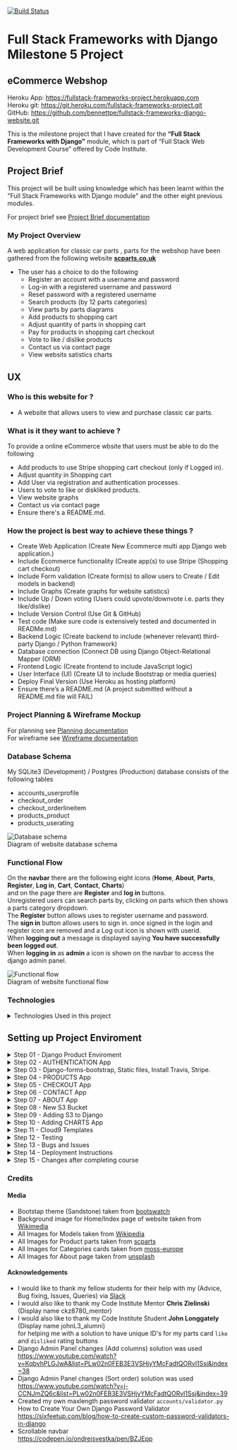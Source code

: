 [![Build Status](https://travis-ci.org/bennettpe/fullstack-frameworks-django-website.svg?branch=master)](https://travis-ci.org/bennettpe/fullstack-frameworks-django-website)

# Full Stack Frameworks with Django Milestone 5 Project

## eCommerce Webshop
Heroku App: https://fullstack-frameworks-project.herokuapp.com <br>
Heroku git: https://git.heroku.com/fullstack-frameworks-project.git <br>
GitHub: https://github.com/bennettpe/fullstack-frameworks-django-website.git <br>

This is the milestone project that I have created for the **“Full Stack Frameworks with Django”** module, which is part of  “Full Stack Web Development Course” offered by Code Institute.

## Project Brief
This project will be built using knowledge which has been learnt within the "Full Stack Frameworks with Django module" and the other eight previous modules.

For project brief see [Project Brief documentation](static/wireframe/My_Full_Stack_Frameworks_with_Django_Project_Brief.pdf) <br>

### My Project Overview
A web application for classic car parts , parts for the webshop have been gathered from the following website [**scparts.co.uk**](https://www.scparts.co.uk/sc_en/british-cars/triumph/triumph-spitfire-mkiii-mkiv-and-1500-1967-1980.html)

* The user has a choice to do the following  
  * Register an account with a username and password
  * Log-in with a registered username and password
  * Reset password with a registered username
  * Search products (by 12 parts categories)
  * View parts by parts diagrams
  * Add products to shopping cart
  * Adjust quantity of parts in shopping cart
  * Pay for products in shopping cart checkout 
  * Vote to like / dislike products
  * Contact us via contact page
  * View websits satistics charts 

## UX  

### Who is this website for ?  
* A website that allows users to view and purchase classic car parts.

### What is it they want to achieve ?
To provide a online eCommerce wbsite that users must be able to do the following
    
* Add products to use Stripe shopping cart checkout (only if Logged in).
* Adjust quantity in Shopping cart
* Add User via registration and authentication processes.
* Users to vote to like or diskliked products.
* View website graphs
* Contact us via contact page
* Ensure there's a README.md.

### How the project is best way to achieve these things ? 
* Create Web Application (Create New Ecommerce multi app Django web application.)
* Include Ecommerce functionality (Create app(s) to use Stripe (Shopping cart checkout)
* Include Form validation (Create form(s) to allow users to Create / Edit models in backend)
* Include Graphs (Create graphs for website satistics)
* Include Up / Down voting (Users could upvote/downvote i.e. parts they like/dislike)
* Include Version Control (Use Git & GitHub)
* Test code (Make sure code is extensively tested and documented in READMe.md)
* Backend Logic (Create backend to include (whenever relevant) third-party Django / Python framework)
* Database connection (Connect DB using Django Object-Relational Mapper (ORM)
* Frontend Logic (Create frontend to include JavaScript logic)
* User Interface (UI) (Create UI to include Bootstrap or media queries)
* Deploy Final Version (Use Heroku as hosting platform)
* Ensure there’s a README.md (A project submitted without a README.md file will FAIL)

### Project Planning & Wireframe Mockup 
For planning see [Planning documentation](static/wireframe/My_Full_Stack_Frameworks_with_Django_Milestone_Project_Planning.pdf) <br>
For wireframe see [Wireframe documentation](static/wireframe/My_Full_Stack_Frameworks_with_Django_Wireframe.pdf)

### Database Schema
My SQLite3 (Development) / Postgres (Production) database consists of the following tables
* accounts_userprofile
* checkout_order
* checkout_orderlineitem
* products_product
* products_userating

![Database schema](static/wireframe/My_Full_Stack_Frameworks_with_Django_Database_Schema_Diagram.jpg)   
Diagram of website database schema


### Functional Flow    
On the **navbar** there are the following eight icons (**Home**, **About**, **Parts**, **Register**, **Log in**, **Cart**, **Contact**, **Charts**) <br> and on the page there are **Register** and **log in** buttons.    
Unregistered users can search parts by, clicking on parts which then shows a parts category dropdown. <br>
The **Register** button allows uses to register username and password.   
The **sign in** button allows users to sign in.
once signed in the login and register icon are removed and a Log out icon is shown with userid. <br>
When **logging out** a message is displayed saying **You have successfully been logged out**. <br>
When **logging in** as **admin** a icon is shown on the navbar to access the django admin panel.

![Functional flow](static/wireframe/My_Full_Stack_Frameworks_with_Django_Functional_Flow.jpg)   
Diagram of website functional flow  

### Technologies
<details>
<summary>
Technologies Used in this project 
</summary>
<p>
    
   
Technologies used in the construction of this project include,  
* [Badel](https://pypi.org/project/Babel/) is a collection of tools for internationalizing Python applications.
* [Bootstrap](https://getbootstrap.com/) is a framework for building responsive, mobile-first websites.
* [Bootstrap-Magnify](https://github.com/marcaube/bootstrap-magnify) is a small js plugin to enhance porte-folios and image galleries.
* [Bootswatch](https://bootswatch.com/sandstone/) is a free bootstrap theme.
* [Boto3](https://pypi.org/project/boto3/) is a software development kit (SDK) designed to improve the use of the Python programming language in AWS.
* [Botocore](https://pypi.org/project/botocore/) is a Low-level, data-driven core of boto 3.
* [Certifi](https://pypi.org/project/certifi/) is a Python package for providing Mozilla's CA Bundle.
* [Chardet](https://pypi.org/project/chardet/) is a Universal encoding detector for Python 2 and 3
* [Chrome Developer Tools]() is a set of web developer tools built directly into the Google Chrome browser.
* [Cloud9 IDE](https://aws.amazon.com/cloud9/) is a cloud-based integrated development environment (IDE) used as development environment workspace.
* [CSS3](https://www.w3.org/Style/CSS/Overview.en.html) is a simple mechanism for adding style (e.g., fonts, colors, spacing) to Web documents.
* [Docutils](https://pypi.org/project/docutils/) is a Python Documentation Utilities
* [Django](https://www.djangoproject.com/download/) is a Python-based open-source web framework, which follows the model-template-view architectural pattern.
* [Django-Forms-Bootstrap](https://github.com/pinax/django-forms-bootstrap) is a simple bootstrap filter for Django forms.
* [Django-Storages](https://pypi.org/project/django-storages/) is a collection of custom storage backends for Django.
* [Django-Phonenumber-Field](https://pypi.org/project/django-phonenumber-field/) is a Django library which interfaces with phonenumbers to validate, convert phone nums.
* [Phonenumbers](https://github.com/daviddrysdale/python-phonenumbers) is a Python port of Google's libphonenumber library 
* [Dj-database-url](https://pypi.org/project/dj-database-url/) is a Django utility to utilize the 12factor inspired DATABASE_URL env va to configure your Django app.
* [Font Awesome](https://fontawesome.com/) is a font and icon toolkit.
* [Git](https://git-scm.com/) open source distributed version control system.
* [GitHub](https://github.com/) is a Web-based hosting service for version control using Git.
* [GitIgnore](https://www.gitignore.io/) is a web service designed to help you create .gitignore files for your Git repositories.
* [Gunicorn]() is a Python WSGI HTTP Server for UNIX.
* [Heroku](https://www.heroku.com/) lets you deploy, run and manage applications written in Ruby, Node.js, Java, Python, Clojure, Scala, Go and PHP.
* [Highcharts](https://www.highcharts.com/) is a software library for charting written in pure JavaScript.
* [HTML5](https://www.w3.org/TR/html52/): is code that describes web pages.
* [Idna](https://pypi.org/project/idna/) is a Internationalized Domain Names in Applications (IDNA)
* [JavaScript](https://www.javascript.com/) JavaScript is a dynamic computer programming language. And most commonly used as a part of web pages.
* [Jinga2](http://jinja.pocoo.org/) a full featured template engine for Python.
* [Jmespath](http://jmespath.org/) is a query language for JSON.
* [Pencil](https://pencil.evolus.vn/) is an open-source GUI prototyping tool used to create Wireframe mockup.
* [Pillow](https://pypi.org/project/Pillow/) is a Pillow is the friendly PIL fork.
* [Psycopg2](http://initd.org/psycopg/) is a popular PostgreSQL adapter for the Python. 
* [Python 3.4.3](https://www.python.org/) is a scripting language.
* [Pytz](https://pypi.org/project/pytz/) is a World timezone definitions, modern and historical.
* [Requests]() is a Python HTTP for Humans.
* [S3transfer](https://pypi.org/project/s3transfer/) is a An Amazon S3 Transfer Manager
* [Slack](https://code-institute-room.slack.com/messages) is a collaboration hub that connects your organization.
* [Python-dateutil]() is a Extensions to the standard Python datetime module.
* [Sqlite3](https://www.sqlite.org/index.html) is a C-language library that implements a SQL database engine.
* [SQLite Maestro](https://www.sqlmaestro.com/products/sqlite/maestro/) is a admin tool for database management, control and development. 
* [Sql Postgres](https://www.postgresql.org/)is a powerful, open source object-relational database system
* [Stripe](https://stripe.com/gb) is a powerful and flexible tools for internet commerce.
* [Travis](https://travis-ci.com/) is a hosted continuous integration service used to build and test software projects hosted at GitHub.
* [Urllib3](https://pypi.org/project/urllib3/) is a HTTP library with thread-safe connection pooling, file post, and more.
</details>
    
## Setting up Project Enviroment
<details>
<summary>
Step 01 - Django Product Enviroment
</summary>
<p>

## Git
Make sure once the workspace has been created in Cloud9 you create the following for git by typing the following commands,  
* `git init` to create a empty Git repository. <br>
* Create `.gitignore` which specifies intentionally untracked files to ignore <br>
* Add to `.gitignore` file the ignore file(s) for the environments you are using in your workspace i.e. `Cloud9`, `Django`, `Python` by copying ignore files from [GitIgnore](https://www.gitignore.io/) <br>
* Also make sure you add your own personal non environmental file you would like to be excluded as well at the top of the file.

## Step1 Create Django Project Enviroment
1. Create the project Clould9 Workspace **fullstack-frameworks-django-project** <br>

2. Install Django 1.11.20 <br>
    ```python 
    sudo pip3 install django==1.11.20 
    ``` 
    This installs **django 1.11.20** and **pytz 2018.9** 
    
    output from bash terminal 
    ```bash
    bennettpe:~/workspace $ sudo pip3 install django==1.11.20
    Downloading/unpacking django==1.11.20
    Downloading Django-1.11.20-py2.py3-none-any.whl (6.9MB): 6.9MB downloaded
    Downloading/unpacking pytz (from django==1.11.20)
    Downloading pytz-2018.9-py2.py3-none-any.whl (510kB): 510kB downloaded
    Installing collected packages: django, pytz
    Successfully installed django pytz
    Cleaning up...
    ```

3. Initalise Git repository <br>
    ```python
    git init
    ```
    output from bash terminal
    ```bash
    bennettpe:~/workspace $ git init
    Initialized empty Git repository in /home/ubuntu/workspace/.git/
    ```
    
4. Create `.gitignore` and `README.md` files 

5. Create `requirements.txt` file <br>
   ```bash
   sudo pip freeze --local > requirements.txt
   ```
   output from bash terminal
   ```bash
   bennettpe:~/workspace (master) $ sudo pip freeze --local > requirements.txt
   ```
6. Go to Github https://github.com and Create new repository called `fullstack-frameworks-django-website` <br>
   output from bash terminal
   ```bash
   bennettpe:~/workspace (master) $ git add .
   bennettpe:~/workspace (master) $ git commit -m "first commit"
   [master (root-commit) 7fd944a] first commit
    4 files changed, 71 insertions(+)
    create mode 100644 .gitignore
    create mode 100644 README.md
    create mode 100644 WORKING.md
    create mode 100644 requirements.txt
   bennettpe:~/workspace (master) $ git remote add origin https://github.com/bennettpe/fullstack-frameworks-django-website.git
   bennettpe:~/workspace (master) $ git push -u origin master
   Username for 'https://github.com': bennettpe
   Password for 'https://bennettpe@github.com': 
   Counting objects: 5, done.
   Delta compression using up to 8 threads.
   Compressing objects: 100% (4/4), done.
   Writing objects: 100% (5/5), 1.40 KiB | 1.40 MiB/s, done.
   Total 5 (delta 0), reused 0 (delta 0)
   To https://github.com/bennettpe/fullstack-frameworks-django-website.git
    * [new branch]      master -> master
   Branch master set up to track remote branch master from origin.
   ```
   Heroku Git URL https://git.heroku.com/fullstack-frameworks-project.git

7. Go to Heroku https://dashboard.heroku.com/apps and <br> Create new app called `fullstack-frameworks-project` <br>
   Click on `Create New App` fill in `App name`   
   Click on `Choose a region` and select `Europe`   
   Click on `Create app` button

8. Install Gunicorn
   ```python
   sudo pip3 install gunicorn
   ```
   This installs **gunicorn 19.9.0** 
   
   output from bash terminal
   ```bash
   bennettpe:~/workspace (master) $ sudo pip3 install gunicorn
   Downloading/unpacking gunicorn
   Downloading gunicorn-19.9.0-py2.py3-none-any.whl (112kB): 112kB downloaded
   Installing collected packages: gunicorn
   Successfully installed gunicorn
   Cleaning up...
   ```

9. Install Psycopg2
   ```python
   sudo pip3 install psycopg2
   ```
   This installs **psycopg2 2.8**  

   output from bash terminal
   ```bash
   bennettpe:~/workspace (master) $ sudo pip3 install psycopg2
   Downloading/unpacking psycopg2
   Downloading psycopg2-2.8.tar.gz (367kB): 367kB downloaded
   Running setup.py (path:/tmp/pip_build_root/psycopg2/setup.py) egg_info for package psycopg2
     /usr/lib/python3.4/distutils/dist.py:260: UserWarning: Unknown distribution option: 'project_urls'
       warnings.warn(msg)
     /usr/lib/python3.4/distutils/dist.py:260: UserWarning: Unknown distribution option: 'python_requires'
       warnings.warn(msg)
    
   Installing collected packages: psycopg2
   Running setup.py install for psycopg2
     building 'psycopg2._psycopg' extension
     
   ....    
   Successfully installed psycopg2
   Cleaning up...    
   ```
10.  Create `requirements.txt` file <br>
   ```bash
   sudo pip freeze --local > requirements.txt
   ```
   output from bash terminal
   ```bash
   bennettpe:~/workspace (master) $ sudo pip freeze --local > requirements.txt
   ``` 

11. Create a new PostgreSQL database on Heroku
    Click on `Resources`   
    Scroll down to `Add-ons` type `Postgres` <br> select `Heroku Postgres` <br> select `Hobby Dev - Free plan` <br> click on `Provision` button <br>
    This creates a empty database

12. Install dj-database-url
    ```python
    sudo pip3 install dj-database-url
    ```
    This installs **dj-database-url 0.5.0** 

    ouput from bash terminal
    ```bash
    bennettpe:~/workspace (master) $ sudo pip3 install dj-database-url
    Downloading/unpacking dj-database-url
    Downloading dj_database_url-0.5.0-py2.py3-none-any.whl
    Installing collected packages: dj-database-url
    Successfully installed dj-database-url
    Cleaning up...
    ```

13. Create Django project called `Triumphant-Triumphs` in the root directory by adding .
    ```python
    django-admin startproject triumphant_triumphs .
    ```
 
     ouput from bash terminal
    ```bash
    bennettpe:~/workspace (master) $ django-admin startproject triumphant_triumphs .  
    ```
    
    The following django files have been created
    ```
    fullstack-frameworks-django-project
    │
    ├── triumphant_triumphs
    │   │
    │   ├── __init__.py   # An empty file that tells Python that this directory should be considered a Python package. 
    │   ├── settings.py   # Settings/configuration for this Django project.
    │   ├── urls.py       # The URL declarations for this Django project; a “table of contents” of your Django-powered site.
    │   └── wsgi.py       # An entry-point for WSGI-compatible web servers to serve your project.
    │
    └── manage.py         # A command-line utility that lets you interact with this Django project in various ways.
    ```

14. Open `settings.py` and add the following to `ALLOWED_HOSTS` to allow Cloud9 as allowed host
    ```python
    ALLOWED_HOSTS = [os.environ.get('C9_HOSTNAME')]
    ```

15. Run the following command to check running server is ok
    ``` 
    python3 manage.py runserver SIP:$C9_PORT
    ```

    output from bash terminal
    ```bash 
    bennettpe:~/workspace (master) $ python3 manage.py runserver $IP:$C9_PORT
    Performing system checks...

    System check identified no issues (0 silenced).

    You have 13 unapplied migration(s). Your project may not work properly until you apply the migrations for app(s): admin, auth, contenttypes, sessions.
    Run 'python manage.py migrate' to apply them.

    April 06, 2019 - 08:18:51
    Django version 1.11.20, using settings 'triumphant_triumphs.settings'
    Starting development server at http://0.0.0.0:8080/
    Quit the server with CONTROL-C.
    ```
    
    Click on link `your code is running at  https://fullstack-frameworks-django-project-bennettpe.c9users.io`
    and you see the following 
    ```bash
    It worked!
    Congratulations on your first Django-powered page.
    Next, start your first app by running python manage.py startapp [app_label].

    You're seeing this message because you have DEBUG = True in your Django settings file and you haven't configured any URLs. Get to work!
    ```
    
    output from bash terminal
    ```bash
    Not Found: /favicon.ico
    [06/Apr/2019 08:21:15] "GET /favicon.ico HTTP/1.1" 404 2017
    [06/Apr/2019 08:21:17] "GET / HTTP/1.1" 200 1716
    ```
16. Click on COG in workspace and click on `Show home in Favourites` 
    In workspace folder open up `.bash_aliases` file and add the following new alias to the bottom of the file.
    ```python
    alias run="python3 ~/workspace/manage.py runserver $IP:$C9_PORT"
    ```
    Close the bash terminal and reopen it to make the alias avaliable or Type `. ~/.bash_aliases`
    Type `run` to look at app.

17. Add `*.sqlite3 .~c9*files` files to ignore in `.gitignore`

18. Run `git status` to check which files will be added and commited to Git. 

19. Run the following command to initialize our databases and get table ready.
    ```python
    python3 manage.py migrate
    ```
    
    output from bash terminal
    ```bash
    bennettpe:~/workspace (master) $ python3 manage.py migrate
    Operations to perform:
    Apply all migrations: admin, auth, contenttypes, sessions
    Running migrations:
    Applying contenttypes.0001_initial... OK
    Applying auth.0001_initial... OK
    Applying admin.0001_initial... OK
    Applying admin.0002_logentry_remove_auto_add... OK
    Applying contenttypes.0002_remove_content_type_name... OK
    Applying auth.0002_alter_permission_name_max_length... OK
    Applying auth.0003_alter_user_email_max_length... OK
    Applying auth.0004_alter_user_username_opts... OK
    Applying auth.0005_alter_user_last_login_null... OK
    Applying auth.0006_require_contenttypes_0002... OK
    Applying auth.0007_alter_validators_add_error_messages... OK
    Applying auth.0008_alter_user_username_max_length... OK
    Applying sessions.0001_initial... OK
    ```

20. Run the following commands to Commit changes to git.
    ```python
    git add .
    git commit -m "git commit -m "Initial commit for django project"
    ```

    output from bash terminal
    ```bash
    [master 5dfdc88] Initial commit for django project
    8 files changed, 392 insertions(+), 4 deletions(-)
    create mode 100755 manage.py
    create mode 100644 triumphant_triumphs/__init__.py
    create mode 100644 triumphant_triumphs/settings.py
    create mode 100644 triumphant_triumphs/urls.py
    create mode 100644 triumphant_triumphs/wsgi.py
    ```
</details>

<details>
<summary>
Step 02 - AUTHENTICATION App
</summary>
<p>
    
## Step2 Authentication App - Authentication and Authorisation 

This section is for setting up an **authentication mechanism** to allow users to register and log in.

1. **Create** Django app called **account** 
    ```python
    django-admin startproject accounts
    ```
 
     ouput from bash terminal
    ```bash
    bennettpe:~/workspace (master) $ django-admin startapp accounts 
    ```
    
    The following django files have been **created**
    ```
    fullstack-frameworks-django-project
    │
    └── accounts
        ├── migrations
        │   └── __init__.py # Python file to allow app packages to be imported from other directories.  
        │
        ├── __init__.py     # Python file to allow app packages to be imported from other directories. 
        ├── admin.py        # File with admin definitions for the app. 
        ├── apps.py         # File with configuration parameters for the app.
        ├── models.py       # File with database definitions (i.e., model classes) for the app.
        ├── tests.py        # File with test definitions for the app.
        └── views.py        # File with view definitions (i.e., controller methods) for the app.
    ```    
2. In **setting.py** 
   go to **INSTALLED_APPS** section and add line containing **accounts** 
   ```python
   # Application definition

   INSTALLED_APPS = [
    'django.contrib.admin',
    'django.contrib.auth',
    'django.contrib.contenttypes',
    'django.contrib.sessions',
    'django.contrib.messages',
    'django.contrib.staticfiles',
    'accounts',                   <== this line added.
    ]
   ```

3. **Create** admin superuser
   ```python
   python3 manage.py createsuperuser
   ```

   ouput from bash terminal
   ```bash
   bennettpe:~/workspace (master) $ python3 manage.py createsuperuser
   Username (leave blank to use 'ubuntu'): admin
   Email address: admin@gmail.com
   Password: 
   Password (again): 
   Superuser created successfully.
   ```
   
4. Log into Django admin 
   **Go to** https://fullstack-frameworks-django-project-bennettpe.c9users.io/admin <br>
   Enter **Username** and **Password** created in admin superuser. <br>
   Your now have access to the Django admin panel.

5. Create a **templates** folder in the **accounts** app <br>
   Create a new file called **index.html**
   ```html
   <!DOCTYPE html>
    <html>
        <head>
            <title> Django Auth </title>
        </head>
        <body>
            <nav>
               <ul>
                <li> <a href="#"> Login </a></li>
                <li> <a href="#"> Logout </a></li>
                <li> <a href="#"> Register </a></li>
                <li> <a href="#"> Profile </a></li>
               </ul>
            </nav>
        </body>
     </html>
   ```

6. Create a view function called **index** in **views.py**
   ```python
   def index(request):
    """Return the index.html file"""
    return render(request, 'index.html')
   ```

7. Create a url pattern in **triumphant_triumphs/urls.py**
   ```python
   from accounts.views import index   
   url(r'^$', index),
   ```

8. Linking hrefs to URLs
   update file called **index.html**
   ```python
    <li> <a href="#"> Logout </a></li>
   ```
   change to
   ```python
    <li> <a href="{% url 'logout' %}"> Logout </a></li>
   ```

9. Create a view function called **logout** in **views.py**
   ```python
   from django.shortcuts import render, redirect, reverse <== add redirect, reverse
   from django.contrib import auth                        <== add this line
   # The 'logout' view allows users to logout
     def logout(request):
     """Log the user out"""
     auth.logout(request)
     return redirect(reverse('index'))
   ```

10. Create a url pattern in **triumphant_triumphs/urls.py**
    ```python
    from accounts.views import index, logout <== add logout
    url(r'^accounts/logout/$', logout, name="logout")
    ```
    
    amend
    ```python
    url(r'^$', index),               <== change from 
    url(r'^$', index, name="index"), <== change to
    ``` 

11. Add Django messages 
    in **accounts/views.py**
    amend
    ```python
    from django.contrib import auth            <== change from
    from django.contrib import auth, messages  <== change to
    ```
    add
    ```python
     messages.success(request, "You have successfully been logged out!")
    ```

    in **accounts/templates/index.html**
    add
    ```html
    {% if messages %}
    <div>
         {% for message in messages %}
             {{ messages }}
         {% endfor %}
    </div>
        {% endif %}
    ```
    
    Update **settings.py** file
    ```python
    MESSAGE_STORAGE ="django.contrib.messages.storage.session.SessionStroage"
    ```

12. Create a view function called **login** in **accounts/views.py**
    ```python
    # The 'logoin' view allows users to login 
    def login(request):
    """Log the user in"""
    return render(request, 'login.html')
    ```

13. Linking hrefs to URLs
    update **accounts/template/index.html**
    ```python
     <li> <a href="#"> Logoin </a></li>                   <== change from
     <li> <a href="{% url 'logoin' %}"> Logoin </a></li>  <== change to
    ```

14. Copy contents of **accounts/templates/index.html**   
    Create           **accounts/templates/login.html**   
    Amend H1 heading to `User Login`

15. Create a url pattern in **triumphant_triumphs/urls.py**
    ```python
    from accounts.views import index, logout, login <== add login
    url(r'^accounts/login/$', login, name="login")
    ```

16. Create login form in **accounts**
    ```python
    from django import forms

    class UserLoginForm(forms.Form):
    """Form to be used to log users in """
    
    username = forms.CharField()
    password = forms.CharField(widget=forms.PasswordInput)
    ```

17. Update **accounts/view.py**
    Add 
    ```python
    from accounts.forms import UserLoginForm
    ```
    Amend in view function called **login**
    ```python
     login_form = UserLoginForm() <== add this line
     return render(request, 'login.html') <== change from 
     return render(request, 'login.html', {"login_form": login_form}) <== change to
    ```
  
18. Update **accounts/templates/login.html
    Add
    ```python
    <form method="POST">
            {% csrf_token %}
            {{ login_form.as_p }}
            <button type="submit"> Login </button>
        </form> 
        
        {% if messages %}
            <div>
                {% for messages in messages %}
                    {{ message }}
                {% endfor %}
            </div>
        {% endif %}
    ```

19. Backend logic to authenticate user in **accounts/views.py**
    Add
    ```python
    # The 'logoin' view allows users to login 
    def login(request):
    """Log the user in"""
    if request.method == "POST":
        login_form = UserLoginForm(request.POST)
        
        if login_form.is_valid():
            user = auth.authenticate(username=request.POST['username'],
                                     password=request.POST['password'])
            if user:
                auth.login(user=user, request=request)
                messages.success(request, "You have successfully logged in!") 
            else:
                login_form.add_error(None, "Your username or password is incorrect")
                
    else:
        login_form = UserLoginForm()
    return render(request, 'login.html', {"login_form": login_form})
    ```

20. Apply template inheritance
    Create **template** folder in fullstack-frameworks_dgango-project
    Create **base.html** file  in fullstack-frameworks-django-project/templates
    ```html
    <!DOCTYPE html>
    <html>
    <head>
        <title> {% block page_title %} {% endblock %} </title>
    </head>
    
    <body>
        <h1> {% block page_heading %} {% endblock %} </h1>
        <nav>
            <ul>
              <li> <a href="{% url 'login' %}" > Login </a></li>
              <li> <a href="{% url 'logout' %}"> Logout </a></li>
              <li> <a href="#"> Register </a></li>
              <li> <a href="#"> Profile </a></li>
            </ul>
        </nav>
        <hr>
        {% if messages %}
        <div>
            {% for messages in messages %}
                {{ messages }}
            {% endfor %}
        </div>
            {% endif %}
            {% block content %} {% endblock %}
    </body>
    </html>
    ```

    Update **index.html** in **fullstack-frameworks-django-project/templates**
    ```html
    {% extends 'base.html' %}

    {% block page_title %} Home Page {% endblock %}
    {% block page_heading %} Home    {% endblock %} 
    ```
    
    Update DIRS= in **settings.py** 
    ```python
    'DIRS': [os.path.join(BASE_DIR, 'templates')],
    ```
    
    Update **login.html** in **fullstack-frameworks-django-project/templates**
    ```html
    {% extends 'base.html' %}

    {% block page_title %} Login Page {% endblock %}
    {% block page_heading %} User Login {% endblock %} 

    {% block content %}
    <form method="POST">
     {% csrf_token %}
        {{ login_form.as_p }}
        <button type="submit"> Login </button>
    </form> 
    {% endblock %}
    ```
    
21. Apply If user is not logged in show Register / Login options
    update **base.html** in **fullstack-frameworks-django-project/templates**
    ```html
    <ul>
        {% if user.is_authenticated %}  
            <li> <a href="#"> Profile </a></li>
            <li> <a href="{% url 'logout' %}"> Logout </a></li>
        {% else %}
            <li> <a href="#"> Register </a></li>
            <li> <a href="{% url 'login' %}" > Login </a></li>
        {% endif %}      
    </ul>
    ```

22. Allow logging out of users to only logged in users 
    Update **views.py** in **fullstack-frameworks-django-project/accounts**
    add if request.user_is_authenticated:
    ```python
    def login(request):
    """Log the user in"""
    if request.user.is_authenticated:
         return redirect(reverse('index')) #Redirect to index page
    if request.method == "POST":
        login_form = UserLoginForm(request.POST)
    ```

    add
    ```bash
    from django.contrib.auth.decorators import login_required
    
    @login_required <== add this line
    def logout(request):
    ```


## Password Reset

1. Create new file **url_reset.py** in **fullstack-frameworks-django-project/accounts/**
   ```python
   # Reset Password

   from django.urls.conf import url
   from django.core.urlresolvers import reverse_lazy
   from django.contrib.auth.views import password_reset, password_reset_done,\
     password_reset_confirm, password_reset_complete

   urlpatterns = [
    url(r'^$', password_reset,
        {'post_reset_redirect': reverse_lazy('password_reset_done')}, name='password_reset'),
    url(r'done/$', password_reset_done, name='password_reset_done'),
    url(r'^(?P<uidb64>[0-9A-Za-z]+)-(?P<token>.+)/$', password_reset_confirm,
        {'post_reset_redirect': reverse_lazy('password_reset_complete')}, name='password_reset_confirm'),
    url(r'^complete/$', password_reset_complete, name='password_reset_complete')
   ]
   ```

2. Create new file **urls.py** in **fullstack-frameworks-django-project/accounts/** <br>
   Cut urls for accounts from **urls.py** in **fullstack-frameworks-django-project**
   Add `include` 
   ```python
   # Accounts related urls

   from django.conf.urls import url, include                                    
   from accounts.views import index, logout, login, registration, user_profile
   import url_reset

   urlpatterns = [
       url(r'^logout/$', logout, name="logout"),
       url(r'^login/$', login, name="login"),
       url(r'^register/$', registration, name="registration"),
       url(r'^profile/$', user_profile, name="profile"),
       url(r'^password-reset/', include(url_reset)) 
   ]    
   ```
3. Update file **urls.py** in **fullstack-frameworks-django-project**
   Remove accounts urls
   ```python
   from django.conf.urls import url, include  <== add include
   from django.contrib import admin
   from accounts.views import index           <== add this line
   from accounts import urls as accounts_urls <== add this line

   urlpatterns = [
      url(r'^admin/', admin.site.urls),
      url(r'^$', index, name="index"),
      url(r'^accounts/', include(accounts_urls)) <== add this line
   ]
   ```
   
#### Sending email to Console
1.  Add to **settings.py**
    ```python
    EMAIL_BACKEND ="django.core.mail.backends.console.EmailBackend"
    ```

#### Password Reset Templates
1.  Create new folder **registration** in **fullstack-frameworks-django-project/templates/** <br>
    Create new file   **password_reset_form.html** in **fullstack-frameworks-django-project/templates/registration**
    ```html
     <!--Password Reset Form --> 

    {% extends 'base.html' %}
    {% block page_title %} Password reset page {% endblock %}
    {% block page_heading %} Reset Password {% endblock %}

    {% block content %}
    <form method="POST">
    <p> Please enter your email address </p>
    
    {% csrf_token %}
    {{ form.email.errors }}
    <p>
        <label for="id_email"> Email address: </label>
        {{ form.email }}
        
        <buttton> Reset Password </buttton>
    </p>
    </form>
    {% endblock %}
    ```

    Update file **login.html** in **fullstack-frameworks-django-project/templates**
    Add
    ```python
    <p><a href="{% url 'password_reset' %}"> Reset Password </a></p>
    ```

#### Sending a Real Email  
1.  Add the following to **settings.py** in **fullstack-frameworks-django-project/triumphant_triumphs** 
    ```python
    EMAIL_USE_TLS = True
    EMAIL_HOST = 'smtp.gmail.com' 
    EMAIL_HOST_USER = os.environ.get("EMAIL_ADDRESS")
    EMAIL_HOST_PASSWORD = os.environ.get("EMAIL_PASSWORD")
    EMAIL_PORT = 587
    ```

#### Email Authentication
1. Add the following to **settings.py** in **fullstack-frameworks-django-project/triumphant_triumphs**    
    ```python
    AUTHENTICATION_BACKENDS = [
    'django.contrib.auth.backends.ModelBackend',
    'accounts.backends.EmailAuth'
    ]
    ```
2.  Create new file   **backends.py** in **fullstack-frameworks-django-project/accounts**
    ```python
    # Email Authentication 

    from django.contrib.auth.models import User

    class EmailAuth:
    """Authenticate a user by an exact match on the email and password"""
    
    def authenticate(self, username=None, password=None):
        """ Get an instance of `User` based off the email and verify the password """
        
        try:
            user = User.objects.get(email=username)
            
            if user.check_password(password):
                return user
            return None
        except User.DoesNotExist:
            return None
            
    def get_user(self, user_id):
        """ Used by the Django authentication sysytem to receive a user instance """
        
        try:
            user = User.objects.get(pk=user_id)
            
            if user.is_active:
                return user
            return None
        except User.DoesNotExist:
            return None
    ```  
</details>

<details>
<summary>
Step 03 - Django-forms-bootstrap, Static files, Install Travis, Stripe.
</summary>
<p>
    
#### Adding Bootstrap Styling
1. Add bootstrap cdn links to **base.html** **fullstack-frameworks-django-project/templates**

#### Adding Django-forms-bootstrap
1.Install django-forms-bootstrap
    ```python
    sudo pip3 install django-forms-bootstrap
    ```
    This installs **dj-forms-bootstrap 3.1.0** 

    ouput from bash terminal
    ```bash
    Downloading/unpacking django-forms-bootstrap
    Downloading django_forms_bootstrap-3.1.0-py2.py3-none-any.whl
    Installing collected packages: django-forms-bootstrap
    Successfully installed django-forms-bootstrap
    Cleaning up...
    ```
    
2. In **setting.py** 
   go to **INSTALLED_APPS** section and add line containing **django_forms_bootstrap** 
   ```python
   # Application definition

   INSTALLED_APPS = [
    'django.contrib.admin',
    'django.contrib.auth',
    'django.contrib.contenttypes',
    'django.contrib.sessions',
    'django.contrib.messages',
    'django.contrib.staticfiles',
    'django_forms_bootstrap',     <== this line added.
    'accounts',                  
    ]
   ```

3.  Update `requirements.txt` file <br>
   ```bash
   sudo pip freeze --local > requirements.txt
   ```
   output from bash terminal
   ```bash
   bennettpe:~/workspace (master) $ sudo pip3 freeze --local > requirements.txt
   ``` 

4. in **registration.html** <br>

    Add
    ```python
    {% load bootstrap_tags %}
    ```

    Amend to
    ```python
    {{ registration_form | as_bootstrap }}
    ```
    
5. in **login.html** 
    Add
    ```python
    {% load bootstrap_tags %}
`   ```

    Amend to
    
    ```python
    {{ login_form | as_bootstrap }}
    ```

#### Adding Static Files
1. Create new folder **static**     in **fullstack-frameworks-django-project**
2. Create new folder **css**        in **fullstack-frameworks-django-project/static**
3. Create new file   **styles.css** in **fullstack-frameworks-django-project/static/css**
4. Add to file **base.html**        in **fullstack-frameworks-django-project/templates**
    ```python
    {% load staticfiles %}
    ```
    
5. Add to file *settings.py**       in **fullstack-frameworks-django-project/triumphant_triumphs**
    ```python
    STATICFILES_DIRS = (
    os.path.join(BASE_DIR, "static"),
    )
    ```
    
6. Add to file **styles.css** in **fullstack-frameworks-django-project/static/css**
    ```html
    form {
    width: 50%;
    }
    ```

#### Install Travis
1. Go to https://travis-ci.org/
2. Go to https://travis-ci.org/account/repositories and click toggle switch for required repository <br> **fullstack-frameworks-django-project**
3. Click on repository name
4. Click on Build Unknown
5. Click on Image URL dropdown box
6. Choose Markdown
7. Copy Code that appears
8. Paste Code into top of README.md file
9. Create new file **.travis.yml** 
10. Add the following to **.travis.yml**

    ```python
    language: python
    python:
         - "3.4"
    install: "pip install -r requirements.txt"
    script:
    - SECRET_KEY="blah" ./manage.py test
    ```
11. Git commit changes

12. Push changes to github
    ```bash
    bennettpe:~/workspace (master) $ git add .
    bennettpe:~/workspace (master) $ git commit -m "Commit Travis changes"
    [master 7991b24] Commit Travis changes
    11 files changed, 199 insertions(+), 48 deletions(-)
    create mode 100644 .travis.yml
    create mode 100644 static/css/styles.css
    create mode 100644 templates/footer.html
    create mode 100644 templates/navbar.html
    rewrite templates/registration/password_reset_form.html (65%)
    bennettpe:~/workspace (master) $ git push
    Username for 'https://github.com': bennettpe
    Password for 'https://bennettpe@github.com': 
    Counting objects: 84, done.
    Delta compression using up to 8 threads.
    Compressing objects: 100% (79/79), done.
    Writing objects: 100% (84/84), 23.61 KiB | 1.82 MiB/s, done.
    Total 84 (delta 30), reused 0 (delta 0)
    remote: Resolving deltas: 100% (30/30), completed with 1 local object.
    To https://github.com/bennettpe/fullstack-frameworks-django-website.git
    7fd944a..7991b24  master -> master
    ```

#### Install Stripe
1.  Install stripe
    ```python
    sudo pip3 install stripe
    ```
    This installs **stripe 2.24.1** 
                  **requests-2.21.0**
                  **chardet-3.0.4**
                  **urllib3-1.24.1**
                  **idna-2.8**
                  **certifi-2019.3.9**

    ouput from bash terminal
    ```bash
    Downloading/unpacking stripe
    Downloading stripe-2.24.1-py2.py3-none-any.whl (194kB): 194kB downloaded
    Downloading/unpacking requests>=2.20 (from stripe)
    Downloading requests-2.21.0-py2.py3-none-any.whl (57kB): 57kB downloaded
    Downloading/unpacking chardet>=3.0.2,<3.1.0 (from requests>=2.20->stripe)
    Downloading chardet-3.0.4-py2.py3-none-any.whl (133kB): 133kB downloaded
    Downloading/unpacking urllib3>=1.21.1,<1.25 (from requests>=2.20->stripe)
    Downloading urllib3-1.24.1-py2.py3-none-any.whl (118kB): 118kB downloaded
    Downloading/unpacking idna>=2.5,<2.9 (from requests>=2.20->stripe)
    Downloading idna-2.8-py2.py3-none-any.whl (58kB): 58kB downloaded
    Downloading/unpacking certifi>=2017.4.17 (from requests>=2.20->stripe)
    Downloading certifi-2019.3.9-py2.py3-none-any.whl (158kB): 158kB downloaded
    Installing collected packages: stripe, requests, chardet, urllib3, idna, certifi
    Found existing installation: requests 2.2.1
    Not uninstalling requests at /usr/lib/python3/dist-packages, owned by OS
    Found existing installation: chardet 2.2.1
    Not uninstalling chardet at /usr/lib/python3/dist-packages, owned by OS
    Found existing installation: urllib3 1.7.1
    Not uninstalling urllib3 at /usr/lib/python3/dist-packages, owned by OS
    Successfully installed stripe requests chardet urllib3 idna certifi
    Cleaning up...
    ```
    
2.  Update `requirements.txt` file <br>
   ```bash
   sudo pip3 freeze --local > requirements.txt
   ```
   output from bash terminal
   ```bash
   bennettpe:~/workspace (master) $ sudo pip3 freeze --local > requirements.txt
   ``` 

1. Go to https://dashboard.stripe.com and either login or create an account
2. Add to file **settings.py** in **fullstack-frameworks-django-project/triumphant_triumphs**
    ```python
    STRIPE_PUBLISHABLE = os.getenv('STRIPE_PUBLISHABLE')
    STRIPE_SECRET = os.getenv('STRIPE_SECRET')
    ```
3. Create file **env.py** in **fullstack-frameworks-django-project/triumphant_triumphs**
   Copy Publishable key and Secret key from your stripe dashboard
   NB Do not push these keys to github as anyone thats gets these keys can hack into your account
   Make sure you add env.py to your .gitignore file
   
   ```python
   import os

   os.environ.setdefault("STRIPE_PUBLISHABLE", "add key here")
   os.environ.setdefault("STRIPE_SECRET", "add key here")
   ```
4. Add to file **.gitignore** in **fullstack-frameworks-django-project/triumphant_triumphs**   
   eny.py
5. Do a `git status` to make sure **eny.py** is exclude
6. Add to file **settings.py** in **fullstack-frameworks-django-project/triumphant_triumphs**   
   import env
7. git commit changes
</details>

<details>
<summary>
Step 04 - PRODUCTS App
</summary>
<p>
    
## Products App 

This section is for setting up an **products** to allow users ability to select products.

1. **Create** Django app called **products** 
    ```python
    python3 manage.py startapp products
    ```

    ouput from bash terminal
    ```bash
    bennettpe:~/workspace (master) $ python3 manage.py startapp products 
    ```
    
     The following django files have been **created**
    ```
    fullstack-frameworks-django-project
    │
    └── products
        ├── migrations
        │   └── __init__.py # Python file to allow app packages to be imported from other directories.  
        │
        ├── __init__.py     # Python file to allow app packages to be imported from other directories. 
        ├── admin.py        # File with admin definitions for the app. 
        ├── apps.py         # File with configuration parameters for the app.
        ├── models.py       # File with database definitions (i.e., model classes) for the app.
        ├── tests.py        # File with test definitions for the app.
        └── views.py        # File with view definitions (i.e., controller methods) for the app.
    ```  
    
2. Add to **models.py** in **fullstack-frameworks-django-project/products** 
    ```python
    from django.db import models

    # Create your models here.
    class Product(models.Model):
    category = models.CharField(max_length=254)
    part_name = models.CharField(max_length=100)
    part_number = models.CharField(max_length=30)
    vehicle_model = models.CharField(max_length=25)
    required = models.DecimalField(max_digits=3, decimal_places=0)
    diagram_number = models.DecimalField(max_digits=3, decimal_places=0)
    description = models.TextField()
    image = models.ImageField(upload_to='images')
    price = models.DecimalField(max_digits=6, decimal_places=2)
   
    def __str__(self):
        return self.part_name
    ```

3. Add to **admin.py** in **fullstack-frameworks-django-project/products**      
   To allow products to be added through the admin panel
   ```python
   from django.contrib import admin
   from .models import Product

   # Register your models here.
   admin.site.register(Product)
   ```

4. In **setting.py** 
   go to **INSTALLED_APPS** section and add line containing **products** 
   ```python
   # Application definition

   INSTALLED_APPS = [
    'django.contrib.admin',
    'django.contrib.auth',
    'django.contrib.contenttypes',
    'django.contrib.sessions',
    'django.contrib.messages',
    'django.contrib.staticfiles',
    'django_forms_bootstrap',     
    'accounts',  
    'products',               <== this line added.
    ]
   ```

5. Install pillow
    Have to install pillow 5.4.1 as clould9 uses python3.4
    
    Backwards Incompatible Changes
    Python 3.4 dropped
    Python 3.4 is EOL since 2019-03-16 and no longer supported.    
    We will not be creating binaries, testing, or retaining compatibility with this version.   
    The final version of Pillow for Python 3.4 is 5.4.1.
    
    ```python
    sudo pip3 install pillow==5.4.1 
    ```
    
    This installs **pillow 5.4.1** 

    ouput from bash terminal
    ```bash
    bennettpe:~/workspace (master) $ sudo pip3 install pillow==5.4.1 
    Downloading/unpacking pillow==5.4.1
    Downloading Pillow-5.4.1.tar.gz (16.0MB): 16.0MB downloaded
    Running setup.py (path:/tmp/pip_build_root/pillow/setup.py) egg_info for package pillow
    /usr/lib/python3.4/distutils/dist.py:260: UserWarning: Unknown distribution option: 'python_requires'
      warnings.warn(msg)
    ....
    --------------------------------------------------------------------
    PIL SETUP SUMMARY
    --------------------------------------------------------------------
    version      Pillow 5.4.1
    platform     linux 3.4.3 (default, Nov 17 2016, 01:08:31)
                 [GCC 4.8.4]
    --------------------------------------------------------------------
    --- JPEG support available
    *** OPENJPEG (JPEG2000) support not available
    --- ZLIB (PNG/ZIP) support available
    *** LIBIMAGEQUANT support not available
    *** LIBTIFF support not available
    --- FREETYPE2 support available
    *** LITTLECMS2 support not available
    *** WEBP support not available
    *** WEBPMUX support not available
    --------------------------------------------------------------------
    To add a missing option, make sure you have the required
    library and headers.
    See https://pillow.readthedocs.io/en/latest/installation.html#building-from-source
    
    To check the build, run the selftest.py script.
    
    Successfully installed pillow
    Cleaning up...
    ```
    
6. Update `requirements.txt` file <br>
    ```bash
    sudo pip3 freeze --local > requirements.txt
    ```

    output from bash terminal
    ```bash
    bennettpe:~/workspace (master) $ sudo pip3 freeze --local > requirements.txt
    ``` 
    
7. Run the following command to makemigrations.
    ```python
    python3 manage.py makemigrations products
    ```

    output from bash terminal
    ```bash
    bennettpe:~/workspace (master) $ python3 manage.py makemigrations products
    Migrations for 'products':
    products/migrations/0001_initial.py
    - Create model Product
    ```

8. Run the following command to migrate and create table in our database.
    ```python
    python3 manage.py migrate products
    ```
    
    output from bash terminal
    ```bash
    bennettpe:~/workspace (master) $ python3 manage.py migrate products
    Operations to perform:
    Apply all migrations: products
    Running migrations:
    Applying products.0001_initial... OK
    ```
    
#### Create Produts view and urls 
1. Create a view function called **products** in **fullstack-frameworks-django-project/products/views.py**
   ```python
   from django.shortcuts import render
    from products.models import Product

    # Create your views here.
    def products(request):
    return render(request, 'categories.html')

    # Product.objects.filter() will find all the product entries in the database whose category=engine
    # Then assign them to a 'products_list' variable and send that variable to engine.html template

    #ENGINE
    def engine(request):
    return render(request, 'engine.html', 
    {'products_list': Product.objects.filter(category='engine')})
    #CLUTCH
    def clutch(request):
    return render(request, 'clutch.html', 
    {'products_list': Product.objects.filter(category='clutch')})
    #GEARBOX
    def gearbox(request):
    return render(request, 'gearbox.html', 
    {'products_list': Product.objects.filter(category='gearbox')})
    #COOLING SYSTEM
    def cooling(request):
    return render(request, 'cooling.html', 
    {'products_list': Product.objects.filter(category='cooling')})
    #FUEL SYSTEM
    def fuel(request):
    return render(request, 'fuel.html', 
    {'products_list': Product.objects.filter(category='fuel')})   
    #STEERING
    def steering(request):
    return render(request, 'steering.html', 
    {'products_list': Product.objects.filter(category='steering')})     
    #FRONT SUSPENSION
    def suspfront(request):
    return render(request, 'suspfront.html', 
    {'products_list': Product.objects.filter(category='suspfront')})   
    #REAR SUSPENSION
    def susprear(request):
    return render(request, 'susprear.html', 
    {'products_list': Product.objects.filter(category='susprear')})  
    #BRAKE SYSTEM
    def brake(request):
    return render(request, 'brake.html', 
    {'products_list': Product.objects.filter(category='brake')})  
    #EXHAUST SYSTEM
    def exhaust(request):
    return render(request, 'exhaust.html', 
    {'products_list': Product.objects.filter(category='exhaust')}) 
    #ELECTRICS
    def electrics(request):
    return render(request, 'electrics.html', 
    {'products_list': Product.objects.filter(category='electrics')})      
    #INTERIOR
    def interior(request):
    return render(request, 'interior.html', 
    {'products_list': Product.objects.filter(category='interior')})     
    #EXTERIOR
    def exterior(request):
    return render(request, 'exterior.html', 
    {'products_list': Product.objects.filter(category='exterior')}) 
    #BODY & CHASSIS
    def body(request):
    return render(request, 'body.html', 
    {'products_list': Product.objects.filter(category='body')})    
    ```

2. Create urls **urls.py** in **fullstack-frameworks-django-project/products**
    ```python
    # Products related urls

    from django.conf.urls import url, include
    from products.views import products, engine, clutch, gearbox, cooling, fuel, steering, suspfront, susprear, brake, \
                           exhaust, electrics, interior, exterior, body

    urlpatterns = [
    url(r'^categories/$', products, name='categories'),
    url(r'^engine/$', engine, name='engine'),
    url(r'^clutch/$', clutch, name='clutch'),
    url(r'^gearbox/$', gearbox, name='gearbox'),
    url(r'^cooling/$', cooling, name='cooling'),
    url(r'^fuel/$', fuel, name='fuel'),
    url(r'^steering/$', steering, name='steering'),
    url(r'^suspfront/$', suspfront, name='suspfront'),
    url(r'^susprear/$', susprear, name='susprear'),
    url(r'^brake/$', brake, name='brake'),
    url(r'^exhaust/$', exhaust, name='exhaust'),
    url(r'^electrics/$', electrics, name='electrics'), 
    url(r'^interior/$', interior, name='interior'),
    url(r'^exterior/$', exterior, name='exterior'),
    url(r'^body/$', body, name='body')
    ]
    ```

3. Update file **urls.py** in **fullstack-frameworks-django-project\triumphant_triumphs**
   Add product urls
   ```python
   from django.conf.urls import url, include
   from django.contrib import admin
   from accounts.views import index
   from accounts import urls as accounts_urls
   from products import urls as products_urls   <== add this line

   urlpatterns = [
       url(r'^admin/', admin.site.urls),
       url(r'^$', index, name="index"),
       url(r'^accounts/', include(accounts_urls)),
       url(r'^products/', include(products_urls))  <== add this line
   ]
   ```

4. Create html files ***.html** in **fullstack-frameworks-django-project\products\templates**

5. Update **settings.py** in **fullstack-frameworks-django-project\triumphant_triumphs** <br>
     go to **TEMPLATES** section and add the following line
     ```python
     TEMPLATES = [
     {
        'BACKEND': 'django.template.backends.django.DjangoTemplates',
        'DIRS': [os.path.join(BASE_DIR, 'templates')],
        'APP_DIRS': True,
        'OPTIONS': {
            'context_processors': [
                'django.template.context_processors.debug',
                'django.template.context_processors.request',
                'django.contrib.auth.context_processors.auth',
                'django.contrib.messages.context_processors.messages',
                'django.template.context_processors.media',              <== Add this line
                 ],
             },
         },
     ]
     ```

     add the following lines
     ```python
     MEDIA_ROOT= os.path.join(BASE_DIR, 'media')
     MEDIA_URL = '/media/'
     ```
     
6. Update **urls.py** in **fullstack-frameworks-django-project\triumphant_triumphs**
     add the following line
     ```python   
     from django.views import static
     from .settings import MEDIA_ROOT
     url(r'^media/(?P<path>.*)$', static.serve,{'document_root': MEDIA_ROOT}),
     ```

7. Create Media folder in **fullstack-frameworks-django-project** <br>
   Create Images folder in **fullstack-frameworks-django-project** 
   
### Creating Rating for products (Clone C9 Workspace)
1. Need to add `Rating for products` so my mentor has said I need to `Extend User Model` in django 
2. Have been advised to create another development enviroment before doint the required changes as would be easier then trying to backout changes.
3. Need to workout how I take a clone of my enviroment ? , you can clone c9 workspace by clicking on the workspace in your dashboard and then click the `cloned` button 
   Remember to delete `.git` folder
4. Then create a new github repository and commit changes.
5. Remove S3 links to `static` files, by changing `settings.py` file
   Remove `storages,`
   Remove `AWS_* parameters
   Remove `STATICFILES_STORAGE` Parameter
   Remove `AWS` keys from `env.py` file
6. Create new django secret key using https://www.miniwebtool.com/django-secret-key-generator/

#### Creating Rating for products (part1)
1. need to create two new models one for `UserProfile` and one for `UserRatings`
   Relationship will be as follows 
   Each User Profile can have many ratings , But each rating can only be associated with one User Profile and one Product item so to prevent a user from having 
   two ratings for the same product item.
   
2. `python3 manage.py makemigrations accounts`
    ouput from bash terminal
    ```bash
   ^Cbennettpe:~/workspace (master) $ python3 manage.py makemigrations accounts
    Database URL not found. Using SQLite instead
    Migrations for 'accounts':
    accounts/migrations/0001_initial.py
    - Create model UserProfile
    ```
    
3. `python3 manage.py migrate accounts`
     ouput from bash terminal
    ```bash
    bennettpe:~/workspace (master) $ python3 manage.py migrate accounts
    Database URL not found. Using SQLite instead
    Operations to perform:
    Apply all migrations: accounts
    Running migrations:
     Applying accounts.0001_initial... OK
    ```
    
4. `python3 manage.py makemigrations products`
    ouput from bash terminal
    ```bash
    ^Cbennettpe:~/workspace (master) $ python3 manage.py makemigrations products
    Database URL not found. Using SQLite instead
    Migrations for 'products':
    products/migrations/0002_auto_20190515_1415.py
    - Create model UserRating
    - Alter field category on product
    - Alter field image on product
    - Alter field vehicle_model on product
    - Add field product to userrating
    - Add field user_profile to userrating
    - Add field user_ratings to product
    - Alter unique_together for userrating (1 constraint(s))
    ```
    
5. `python3 manage.py migrate products`
     ouput from bash terminal
    ```bash
    bennettpe:~/workspace (master) $ python3 manage.py migrate products
    Database URL not found. Using SQLite instead
    Operations to perform:
    Apply all migrations: products
    Running migrations:
    Applying products.0002_auto_20190515_1415... OK
    ```

#### Error User has no userprofile.
1.  Tried logging into `admin` but got the following error message `User has no userprofile.` , problem is due to not having an user profile for existing users
    so need to create manual for `admin` and then can login and fix other existing users thru the admin panel.
    
2.  This coild be done via the python shell as follows <br>
    But anyway, to make the initial profile, just use `python manage.py shell` <br>
    And do `from django.contrib.auth.models import User, from accounts.models import UserProfile,` <br>
    and then grab the admin user using `User.objects.get()` <br>
    and make a profile using it using `UserProfile.objects.create()` <br>
    You need to import the default user model, use it to get the admin user by their username and store that user in a variable, 
    then use the variable to create the profile <br>
    Once you do that you can log in with the admin user and use it to create profiles for the rest of the accounts.
    
3.  Another obvious option would be to just make another `superuser` and let your receiver create its profile  <br> Then you can login to the `admin`
    with it and create the other profiles <br> Then just delete the temporary superuser when you're done
    
4.  Created superuser
     ouput from bash terminal
    ```bash
    ^Cbennettpe:~/workspace (master) $ python3 manage.py createsuperuser
    Database URL not found. Using SQLite instead
    Username (leave blank to use 'ubuntu'): admintemp
    Email address: admintep@example.com
    Password: 
    Password (again): 
    Superuser created successfully.
    ```
5.  Logging in using `admintemp` and added userprofile to existing users and the deleted `admintemp` userid.

### Creating Rating for products (part2)
1. Changes where made to the following files <br>
    
    in **accounts app**   
    `admin.py`   
    `model.py` <br>
    
    in **products app**   
    `admin.py`   
    `model.py`   
    `parts_cards.html`   
    `templatetags` (new folder)   
    `url.py`   
    `views.py` <br>
    
    in **static**   
    `styles.css` <br>
    
    in **static\js**   
    `ratings.js` (new) <br>
    
    Three things to test to make sure it's working as expected: <br>
    1) Can the same profile create ratings for two different products (should be yes) (DONE) <br>
    2) Can you create multiple ratings on the same product using different user profiles (should be yes) (DONE) <br>
    3) Can the same profile create two identical or different ratings on the same product (should be no) (DONE)

#### Creating Disked/Liked on Parts_cards.html
1. I was looking for a solution to add the number of Disliked/Liked on the parts cards , <br> my mentor helped me with finding a solution. 
   A template tag was created as follows, <br>
   
   Created a `templatetags` folder in the **products app** called **templatetags** <br> with a `product_tools.py` and an `__init__.py` to register it as a directory to look for stuff in. <br>
   Then in `product_tools.py` there are two functions, called template tags (like `{% load static %}`) they take in a product id 
   (the ID auto-generated by django when you create a product ... you could use part_number too but a primary key is always better cause it's unique). <br>
   Each function grabs the product from the database by its **id**, then searches user ratings for ratings on that product with the relevant status 
   **(liked/disliked)** and returns the length of the queryset. <br>
   To use it in the template you add `{% get_liked product.id %}` or `{% get_disliked product.id %}` after loading them with `{% load product_tools %}`
   
   ```
   fullstack-frameworks-django-project
    └── products
            └── templatetags  
                     ├── __init__.py        # Python file to allow app packages 
                     |                        to be imported from other directories. 
                     └── product_tools.py   # File with template tag functions.
    ``` 
    
    product_tools.py
    
    ```python
    from django import template
    from products.models import Product, UserRating

    # Tags for getting likes/dislikes on product IDs

    register = template.Library()

    # LIKED TAGS
    @register.simple_tag
    def get_liked(prod_id):
	   try:
		  product = Product.objects.get(id=prod_id)
	   except Product.DoesNotExist:
		  return None
	   liked = UserRating.objects.filter(product=product, rating='liked')
	   return str(len(liked))

    # DISLIKED TAGS	
    @register.simple_tag
    def get_disliked(prod_id):
	   try:
		  product = Product.objects.get(id=prod_id)
	   except Product.DoesNotExist:
		  return None
	   disliked = UserRating.objects.filter(product=product, rating='liked')
	   return str(len(disliked))
    ```
    
    parts_card.html
    ```html
    {% load product_tools %}

    <button data-part-number={{ product.part_number }} data-token="{{ csrf_token }}"
    class="disliked-button btn btn-outline-danger" data-toggle="tooltip" title="Vote disliked">
        <!-- Diskliked votes ---> 
        <span>
            {% get_disliked product.id %}
        </span>
        <i class="fas fa-thumbs-down fa-2x"></i>
    </button>
    ```
    There is also another could do this, by creating a method on the model itself for get_liked() which would return essentially
    `len(self.user_ratings.filter(rating='liked'))` then in your template tag you could just <br> `return product.get_liked()`
</details>

<details>
<summary>
Step 05 - CHECKOUT App
</summary>
<p>
    
## Checkout App - using Stripe

This section is for setting up an **customer payment mechanism** to allow users ability to pay.

1. **Create** Django app called **cart** 
    ```python
    python3 manage.py startapp cart
    ```
 
     ouput from bash terminal
    ```bash
    bennettpe:~/workspace (master) $ python3 manage.py startapp cart 
    ```
    
    The following django files have been **created**
    ```
    fullstack-frameworks-django-project
    │
    └── cart
        ├── migrations
        │   └── __init__.py # Python file to allow app packages to be imported from other directories.  
        │
        ├── __init__.py     # Python file to allow app packages to be imported from other directories. 
        ├── admin.py        # File with admin definitions for the app. 
        ├── apps.py         # File with configuration parameters for the app.
        ├── models.py       # File with database definitions (i.e., model classes) for the app.
        ├── tests.py        # File with test definitions for the app.
        └── views.py        # File with view definitions (i.e., controller methods) for the app.
    ```

2. In **setting.py** 
   go to **INSTALLED_APPS** section and add line containing **cart** 
   ```python
   # Application definition

   INSTALLED_APPS = [
    'cart',             <== this line added.
    ]
   ```

3. Create file **contexts.py** in <i>fullstack-frameworks-django-project/checkout/cart</i>

4. In **setting.py** 
   go to **TEMPLATES** section and add line containing **'cart.contexts.cart_contents',** 
   ```python

   TEMPLATES = [
    {
            'context_processors': [
                'cart.contexts.cart_contents', <== Add this line
                ],
            },
    ]
   ```

5. Create **urls.py** in <i>fullstack-frameworks-django-project/cart</i>  
    ```python
    from django.conf.urls import url
    from .views import view_cart, add_to_cart, adjust_cart, remove_from_cart


    urlpatterns = [
        url(r'^$', view_cart, name="view_cart"),
        url(r'^add/(?P<id>\d+)', add_to_cart, name='add_to_cart'),
        url(r'^adjust/(?P<id>\d+)', adjust_cart, name='adjust_cart'),
        url(r'^remove/(?P<id>\d+)', remove_from_cart, name='remove_from_cart'),
    ]
    ```

6. Update **views.py** in <i>fullstack-frameworks-django-project/cart</i>  

7. Update file **urls.py** in <i>fullstack-frameworks-django-project\triumphant_triumphs</i> <br>
   Add cart urls
   ```python
    from cart import urls as cart_urls  <== Add this line
    url(r'^cart/', include(cart_urls)), <== Add this line
   ```

8. Run the following command to makemigrations.
    ```python
    python3 manage.py makemigrations cart
    ```
    
    output from bash terminal
    ```bash
    bennettpe:~/workspace (master) $ python3 manage.py makemigrations cart
    No changes detected in app 'cart'
    ```

9.  Run the following command to migrate.
    ```python
    python3 manage.py migrate cart
    ```
    
    output from bash terminal
    ```bash
    bennettpe:~/workspace (master) $ python3 manage.py migrate cart
    Operations to perform:
    Apply all migrations: (none)
    Running migrations:
    No migrations to apply.
    ```

10. Create folder **templates** in <i>fullstack-frameworks-django-project/cart/</i> 
11. Create file **cart.html** in <i>fullstack-frameworks-django-project/cart/template</i> 

#### Create Checkout Models
1. In **models.py** in <i>fullstack-frameworks-django-project/checkout</i>     
    Add   
    ```python
    from django.db import models
    from products.models import Product

    # Create your models here.
    class Order(models.Model):
    full_name = models.CharField(max_length=50, blank=False)
    phone_number = models.CharField(max_length=20, blank=False)
    country = models.CharField(max_length=40, blank=False)
    postcode = models.CharField(max_length=20, blank=True) #Can be left blank
    town_or_city = models.CharField(max_length=40, blank=False)
    street_address1 = models.CharField(max_length=40, blank=False)
    street_address2 = models.CharField(max_length=40, blank=False)
    county = models.CharField(max_length=40, blank=False)
    date = models.DateField()

    def __str__(self):
        return "{0}-{1}-{2}".format(self.id, self.date, self.full_name)

    class OrderLineItem(models.Model):
    order = models.ForeignKey(Order, null=False)
    product = models.ForeignKey(Product, null=False)
    quantity = models.IntegerField(blank=False)

    def __str__(self):
        return "{0} {1} {2} @ {3}".format(self.quantity, self.product.part_name, self.product.part_number, self.product.price)
    ```

2. Add Models to Admin
   In **admin.py** in <i>fullstack-frameworks-django-project/checkout</i> 
   Add
   ```python
   from django.contrib import admin
   from .models import Order, OrderLineItem

   # Register your models here.
   class OrderLineAdminInline(admin.TabularInline):
     model = OrderLineItem

   class OrderAdmin(admin.ModelAdmin):
    inlines = (OrderLineAdminInline,)

   admin.site.register(Order, OrderAdmin)
   ```

3. Run the following command to makemigrations.
    ```python
    python3 manage.py startapp checkout
    ```

4. Run the following command to migrate.
    ```python
    python3 manage.py makemigrations checkout
    ```

   ouput from bash terminal
    ```bash
    bennettpe:~/workspace (master) $ python3 manage.py makemigrations checkout
    Migrations for 'checkout':
    checkout/migrations/0001_initial.py
    - Create model Order
    - Create model OrderLineItem
    ```

5. Run the following command to migrate.
    ```python
    python3 manage.py migrate checkout
    ```

    output from bash terminal
    ```bash
    bennettpe:~/workspace (master) $  python3 manage.py migrate checkout
    Operations to perform:
    Apply all migrations: checkout
    Running migrations:
    Applying checkout.0001_initial... OK
    ```
    
#### Create Checkout Forms
1. Create **forms.py** in <i>fullstack-frameworks-django-project/checkout</i>    
    ```python
   from django import forms
   from .models import Order

   class MakePaymentForm(forms.Form):

    MONTH_CHOICES = [(i, i) for i in range(1, 12)]
    YEAR_CHOICES = [(i, i) for i in range(2019, 2036)]

    credit_card_number = forms.CharField(label='Credit card number', required=False)
    cvv = forms.CharField(label='Security code (CVV)', required=False)
    expiry_month = forms.ChoiceField(label='Month', choices=MONTH_CHOICES, required=False)
    expiry_year = forms.ChoiceField(label='Year', choices=YEAR_CHOICES, required=False)
    stripe_id = forms.CharField(widget=forms.HiddenInput)

    class OrderForm(forms.ModelForm):

    class Meta:
        model = Order
        fields = (
            'full_name', 'phone_number', 'country', 'postcode',
            'town_or_city', 'street_address1', 'street_address2',
            'county'
        ) 
    ```
#### Create Checkout Forms
1. Create **Views.py** in <i>fullstack-frameworks-django-project/checkout</i> 

#### Create Checkout html
1. Create **urls.py** in <i>fullstack-frameworks-django-project/checkout</i>  
    ```python
    from django.conf.urls import url
    from .views import checkout

    urlpatterns = [
    url(r'^$', checkout, name='checkout'),
    ]
    ```
    
2. Update file **urls.py** in <i>fullstack-frameworks-django-project\triumphant_triumphs</i> <br>
   Add checkout urls
   ```python
    from checkout import urls as checkout_urls  <== Add this line
    url(r'^checkout/', include(checkout_urls)), <== Add this line
   ```

3. Create **checkout.html** in <i>fullstack-frameworks-django-project/checkout/templates</i> 

4. Update file **base.html** in <i>fullstack-frameworks-django-project/checkout/templates</i> <br>
   to include stripe js in head section
    ```html
    <!-- STRIPE -->          <== add this section
    {% block head_js %}
    {% endblock head_js %}
    ```

#### Create javascript for Stripe
1. Create folder **js** in <i>fullstack-frameworks-django-project/checkout/static</i> <br>
2. Create file **stripe.js** in <i>fullstack-frameworks-django-project/checkout/static/js</i> 
3. Test Stripe using Test Credit Card details as follows 
    ```
    Name:   Test Customer
    Credit card number: 4242424242424242
    Security code(CVV): 111
    Month:  1
    Year: 2020
    ```
</details>

<details>
<summary>
Step 06 - CONTACT App
</summary>
<p>
    
#### Create CONTACT app
1. **Create** Django app called **contact** 
    ```python
    python3 manage.py startapp contact
    ```
 
     ouput from bash terminal
    ```bash
    bennettpe:~/workspace (master) $ python3 manage.py startapp contact 
    ```
    
    The following django files have been **created**
    ```
    fullstack-frameworks-django-project
    │
    └── contact
        ├── migrations
        │   └── __init__.py # Python file to allow app packages to be imported from other directories.  
        │
        ├── __init__.py     # Python file to allow app packages to be imported from other directories. 
        ├── admin.py        # File with admin definitions for the app. 
        ├── apps.py         # File with configuration parameters for the app.
        ├── models.py       # File with database definitions (i.e., model classes) for the app.
        ├── tests.py        # File with test definitions for the app.
        └── views.py        # File with view definitions (i.e., controller methods) for the app.
    ```

2. In **setting.py** 
   go to **INSTALLED_APPS** section and add line containing **contact** 
   ```python
   # Application definition

   INSTALLED_APPS = [
    'contact',             <== this line added.
    ]
   ```
3. Install django-phonenumber-field
    Have to install pillow 5.4.1 as clould9 uses python3.4
    
    ```python
    sudo pip3 install django-phonenumber-field
    ```
    
    This installs **phonenumberfield** 

    ouput from bash terminal
    ```bash
    bennettpe:~/workspace (master) $ sudo pip3 install django-phonenumber-field                                                                                                              
    Downloading/unpacking django-phonenumber-field
    Downloading django_phonenumber_field-2.3.1-py2.py3-none-any.whl (45kB): 45kB downloaded
    Downloading/unpacking babel (from django-phonenumber-field)
    Downloading Babel-2.6.0-py2.py3-none-any.whl (8.1MB): 8.1MB downloaded
    Requirement already satisfied (use --upgrade to upgrade): Django>=1.11.3 in /usr/local/lib/python3.4/dist-packages (from django-phonenumber-field)
    Requirement already satisfied (use --upgrade to upgrade): pytz>=0a in /usr/local/lib/python3.4/dist-packages (from babel->django-phonenumber-field)
    Installing collected packages: django-phonenumber-field, babel
    Successfully installed django-phonenumber-field babel
    Cleaning up...
    ```
    
4. Update `requirements.txt` file <br>
    ```bash
    sudo pip3 freeze --local > requirements.txt
    ```

    output from bash terminal
    ```bash
    bennettpe:~/workspace (master) $ sudo pip3 freeze --local > requirements.txt
    ```    

5. In **setting.py** 
   go to **INSTALLED_APPS** section and add line containing **phonenumber_field** 
   ```python
   # Application definition

   INSTALLED_APPS = [
    'phonenumber_field',     <== this line added.
    ]
   ```   

   Also add the following lines 
   ```python
   # PhoneNumberField Django library; allowing the use of GB numbers for contact app
     PHONENUMBER_DB_FORMAT = 'NATIONAL'
     PHONENUMBER_DEFAULT_REGION = 'GB'
   ```
   
6. Create **forms.py** in **fullstack-frameworks-django-project/contact** 
7. Add to **views.py** in **fullstack-frameworks-django-project/contact** 
8. Create **templates** in **fullstack-frameworks-django-project/contact** 
9. Update root **urls.py** in 
10. Create templates folder in **fullstack-frameworks-django-project/contact** 
11. Create **contact.html** in templates folder
12. Create **urls.py** **fullstack-frameworks-django-project/contact** 
</details>
 
<details>
<summary>
Step 07 - ABOUT App
</summary>
<p>
    
#### Create ABOUT App
1. **Create** Django app called **about** 
    ```python
    python3 manage.py startapp about
    ```
 
     ouput from bash terminal
    ```bash
    bennettpe:~/workspace (master) $ python3 manage.py startapp about 
    ```
    
    The following django files have been **created**
    ```
    fullstack-frameworks-django-project
    │
    └── about
        ├── migrations
        │   └── __init__.py # Python file to allow app packages to be imported from other directories.  
        │
        ├── __init__.py     # Python file to allow app packages to be imported from other directories. 
        ├── admin.py        # File with admin definitions for the app. 
        ├── apps.py         # File with configuration parameters for the app.
        ├── models.py       # File with database definitions (i.e., model classes) for the app.
        ├── tests.py        # File with test definitions for the app.
        └── views.py        # File with view definitions (i.e., controller methods) for the app.
    ```

5. Add to **views.py** in **fullstack-frameworks-django-project/about** 
6. Create **templates** in **fullstack-frameworks-django-project/about** 
7. Update root **urls.py** in 
8. Create templates folder in **fullstack-frameworks-django-project/about** 
8. Create **about.html** in templates folder
9. Create **urls.py** **fullstack-frameworks-django-project/about** 
</details>

<details>
<summary>
Step 08 - New S3 Bucket
</summary>
<p>
    
[Create New S3 Bucket](static/wireframe/Create_New_S3_Bucket.pdf)   
How to create S3 Bucket in AWS.   
</details>  

<details>  
<summary>
Step 09 - Adding S3 to Django
</summary>
<p>
    
#### Adding S3 to django
1. Install django-storages
    
    ```python
    sudo pip3 install django-storages
    ```
    
    This installs **django-storages** 

    ouput from bash terminal
    ```bash
    bennettpe:~/workspace (master) $ sudo pip3 install django-storages
    Downloading/unpacking django-storages
    Downloading django_storages-1.7.1-py2.py3-none-any.whl (44kB): 44kB downloaded
    Requirement already satisfied (use --upgrade to upgrade): Django>=1.11 in /usr/local/lib/python3.4/dist-packages (from django-storages)
    Installing collected packages: django-storages
    Successfully installed django-storages
    Cleaning up...
    ```
    
2. Update `requirements.txt` file <br>
    ```bash
    sudo pip3 freeze --local > requirements.txt
    ```

3. Install boto3

     ```python
    sudo pip3 install boto3
    ```
    
    This installs **boto3** 

    ouput from bash terminal
    
    ```bash
    bennettpe:~/workspace (master) $ sudo pip3 install boto3
    Downloading/unpacking boto3
    Downloading boto3-1.9.144-py2.py3-none-any.whl (128kB): 128kB downloaded
    Downloading/unpacking botocore>=1.12.144,<1.13.0 (from boto3)
    Downloading botocore-1.12.144-py2.py3-none-any.whl (5.4MB): 5.4MB downloaded
    Downloading/unpacking jmespath>=0.7.1,<1.0.0 (from boto3)
    Downloading jmespath-0.9.4-py2.py3-none-any.whl
    Downloading/unpacking s3transfer>=0.2.0,<0.3.0 (from boto3)
    Downloading s3transfer-0.2.0-py2.py3-none-any.whl (69kB): 69kB downloaded
    Downloading/unpacking python-dateutil>=2.1,<3.0.0 (from botocore>=1.12.144,<1.13.0->boto3)
    Downloading python_dateutil-2.8.0-py2.py3-none-any.whl (226kB): 226kB downloaded
    Downloading/unpacking docutils>=0.10 (from botocore>=1.12.144,<1.13.0->boto3)
    Downloading docutils-0.14-py3-none-any.whl (543kB): 543kB downloaded
    Requirement already satisfied (use --upgrade to upgrade): urllib3>=1.20,<1.25 in /usr/local/lib/python3.4/dist-packages (from botocore>=1.12.144,<1.13.0->boto3)
    Requirement already satisfied (use --upgrade to upgrade): six>=1.5 in /usr/lib/python3/dist-packages (from python-dateutil>=2.1,<3.0.0->botocore>=1.12.144,<1.13.0->boto3)
    Installing collected packages: boto3, botocore, jmespath, s3transfer, python-dateutil, docutils
    Successfully installed boto3 botocore jmespath s3transfer python-dateutil docutils
    Cleaning up...
    ```
    
4. Update `requirements.txt` file <br>
    ```bash
    sudo pip3 freeze --local > requirements.txt
    ``` 

5. In **setting.py** 
   go to **INSTALLED_APPS** section and add line containing **storages** 
   ```python
   # Application definition

   INSTALLED_APPS = [
    'storages',     <== this line added.
    ]
   ```
6. Make changes to `settings.py` to connect to AWS
   go to **Static files**  and add the following lines  
    ```python
    AWS_S3_OBJECT_PARAMETERS = {
    'Expires': 'Thu, 31 Dec 2099 20:00:00 GMT',
    'CacheControl': 'max-age=94608000',
    }

    AWS_STORAGE_BUCKET_NAME = 'pauls-fullstack-frameworks-django-project'
    AWS_S3_REGION_NAME = 'eu-west-1'
    AWS_ACCESS_KEY_ID = os.environ.get("AWS_ACCESS_KEY_ID")
    AWS_SECRET_ACCESS_KEY = os.environ.get("AWS_SECRET_ACCESS_KEY")
    AWS_S3_CUSTOM_DOMAIN = "%s.s3.amazonaws.com" % AWS_STORAGE_BUCKET_NAME
    STATICFILES_STORAGE = 'storages.backends.s3boto3.S3Boto3Storage'
    ```
7. Then do a collectstatic
    ```python
    python3 manage.py collectstatic
    ```

    This uploads the static files

    ouput from bash terminal
    
    ```bash
    bennettpe:~/workspace (master) $ python3 manage.py collectstatic
    Database URL not found. Using SQLite instead
    /usr/local/lib/python3.4/dist-packages/storages/backends/s3boto3.py:282: UserWarning: The default behavior of S3Boto3Storage is insecure and will change in django-storages 2.0. By default files and new buckets are saved with an ACL of 'public-read' (globally publicly readable). Version 2.0 will default to using the bucket's ACL. To opt into the new behavior set AWS_DEFAULT_ACL = None, otherwise to silence this warning explicitly set AWS_DEFAULT_ACL.
    "The default behavior of S3Boto3Storage is insecure and will change "

    You have requested to collect static files at the destination
    location as specified in your settings.

    This will overwrite existing files!
    Are you sure you want to do this?

    Type 'yes' to continue, or 'no' to cancel: yes
    Copying '/home/ubuntu/workspace/static/js/stripe.js'
    Copying '/home/ubuntu/workspace/static/js/custom.js'
    Copying '/home/ubuntu/workspace/static/js/bootstrap-magnify.js'
    Copying '/home/ubuntu/workspace/static/font-awesome/css/all.css'
    Copying '/home/ubuntu/workspace/static/font-awesome/css/all.min.css'
    ....
    Copying '/usr/local/lib/python3.4/dist-packages/django/contrib/admin/static/admin/img/icon-deletelink.svg'
    Copying '/usr/local/lib/python3.4/dist-packages/django/contrib/admin/static/admin/img/icon-changelink.svg'
    Copying '/usr/local/lib/python3.4/dist-packages/django/contrib/admin/static/admin/img/gis/move_vertex_on.svg'
    Copying '/usr/local/lib/python3.4/dist-packages/django/contrib/admin/static/admin/img/gis/move_vertex_off.svg'
    Copying '/usr/local/lib/python3.4/dist-packages/django/contrib/admin/static/admin/fonts/Roboto-Light-webfont.woff'
    Copying '/usr/local/lib/python3.4/dist-packages/django/contrib/admin/static/admin/fonts/README.txt'
    Copying '/usr/local/lib/python3.4/dist-packages/django/contrib/admin/static/admin/fonts/Roboto-Bold-webfont.woff'
    Copying '/usr/local/lib/python3.4/dist-packages/django/contrib/admin/static/admin/fonts/LICENSE.txt'
    Copying '/usr/local/lib/python3.4/dist-packages/django/contrib/admin/static/admin/fonts/Roboto-Regular-webfont.woff'

    252 static files copied.
    ```
8. When I did a run to check everything was working get the following UserWarning message
    ```python
    /usr/local/lib/python3.4/dist-packages/storages/backends/s3boto3.py:282: UserWarning: 
    The default behavior of S3Boto3Storage is insecure and will change in django-storages 2.0. 
    By default files and new buckets are saved with an ACL of 'public-read' (globally publicly readable). 
    Version 2.0 will default to using the bucket's ACL. 
    To opt into the new behavior set AWS_DEFAULT_ACL = None, otherwise to silence this warning explicitly set AWS_DEFAULT_ACL.
    "The default behavior of S3Boto3Storage is insecure and will change "
    ```

    Added `AWS_DEFAULT_ACL = 'public-read'` to settings.py file to stop warning message.
#### Adding Media to S3
1. Create a new file called **custom_storages.py** at the top level
2. Add the follow to the new file.
    ```python
    from django.conf import settings
    from storages.backends.s3boto3 import S3Boto3Storage

    class StaticStorage(S3Boto3Storage):
    location = settings.STATICFILES_LOCATION
    ```
    
    At the moment, our static files are on S3. However, if we added media, we would be adding products to the same directory. <br>
    And we would be at risk of overwriting one of our static files, which would not ideal.
    So this is a technique of separating folders, So having **static** in one directory in S3 and **media** in another. <br>
    So within this `custom_storages.py` file, we import settings. And from Boto, we import Boto storages.
    We create a class called **StaticStorage** in **settings.py**.
    
3. Add the following to **settings.py**
    ```python
    STATICFILES_LOCATION = 'static' 
    STATIC_URL = '/static/'                                                      for when in development
    STATIC_URL = "https://%s/%s/" % (AWS_S3_CUSTOM_DOMAIN, STATICFILES_LOCATION) for when in production
    ```
    
4. Change the following in **settings.py**
    ```python
    STATICFILES_STORAGE = "storages.backends.s3boto3.S3Boto3Storage"
    ```
    to
    ```python
    STATICFILES_STORAGE = "custom_storages.StaticStorage"
    ```
    
5. We have changed our STATICFILES_STORAGE to **custom_storages.StaticStorage**, which is a new class we've created in our **custom_storages.py** file

6. So now if we run `python3 manage.py collectstatic`, we will see that it will collect all the static again.
   But this time, it's going to put it into a **static** directory within S3.
   ```bash
    bennettpe:~/workspace (master) $ python3 manage.py collectstatic
    Database URL not found. Using SQLite instead

    You have requested to collect static files at the destination
    location as specified in your settings.

    This will overwrite existing files!
    Are you sure you want to do this?

    Type 'yes' to continue, or 'no' to cancel: yes
        Copying '/home/ubuntu/workspace/static/js/stripe.js'
        Copying '/home/ubuntu/workspace/static/js/custom.js' 
   ```
   
7. So now we can add our **media** files

8. Add the follow to the **custom_storage.py file
    ```python
    class MediaStorage(S3Boto3Storage):
    location = settings.MEDIAFILES_LOCATION
    ```
    
9. Add the following to the **settings.py** file
    ```python
    MEDIAFILES_LOCATION = 'media'
    MEDIA_URL = '/media/'                                                      for when in development
    MEDIA_URL = "https://%s/%s/" % (AWS_S3_CUSTOM_DOMAIN, MEDIAFILES_LOCATION) for when in production
    ```
    
10. In S3 create **Media** folder
11. Manually upload media files to S3
</details>

<details>  
<summary>
Step 10 - Adding CHARTS App
</summary>
<p>
   
#### Create charts app
1. **Create** Django app called **charts** 
    ```python
    python3 manage.py startapp charts
    ```
 
     ouput from bash terminal
    ```bash
    bennettpe:~/workspace (master) $ python3 manage.py startapp chart
    ```
    
    The following django files have been **created**
    ```
    fullstack-frameworks-django-project
    │
    └── chart
        ├── migrations
        │   └── __init__.py # Python file to allow app packages to be imported from other directories.  
        │
        ├── __init__.py     # Python file to allow app packages to be imported from other directories. 
        ├── admin.py        # File with admin definitions for the app. 
        ├── apps.py         # File with configuration parameters for the app.
        ├── models.py       # File with database definitions (i.e., model classes) for the app.
        ├── tests.py        # File with test definitions for the app.
        └── views.py        # File with view definitions (i.e., controller methods) for the app.
    ```

2. In **setting.py** 
   go to **INSTALLED_APPS** section and add line containing **charts** 
   ```python
   # Application definition

   INSTALLED_APPS = [
    'charts',             <== this line added.
    ]
   ```
4. Add chart.js cdnjs 
   <!-- Chart.js minified JavaScript minified file (v2.8.0) --> <script src="https://cdnjs.cloudflare.com/ajax/libs/Chart.js/2.8.0/Chart.min.js"> </script>
   <!-- CHARTS.JS minified CSS file (v2.8.0)                --> <link href="https://cdnjs.cloudflare.com/ajax/libs/Chart.js/2.8.0/Chart.min.css">
5.
6.
7. Update root **urls.py** in 
8. 
9. Create **urls.py** **fullstack-frameworks-django-project/charts** 


#### TypeError: datetime.datetime(...) is not JSON serializable
1. created data for orders by date chart and had the following error as the datetimes need to be converted to a string.
2. used the following https://reviews.reviewboard.org/r/5038/diff/2/ and adapted code.
    ```python
    from django.core.serializers.json import DjangoJSONEncoder
    
    class LazyEncoder(DjangoJSONEncoder):
    def default(self, obj):
        return super(LazyEncoder, self).default(obj)
        
    dump3 = json.dumps(chart3, cls=LazyEncoder)   
    ```
    
</details>

<details>
<summary>
Step 11 - Cloud9 Templates
</summary>
<p>
   
### Cloud9 Templates

The following is a list of templates in the Cloud9 environment.

The **Breadcrumb nav link** is the main category and the other pages that are accessed via url links

| ﻿App                             | Template                           | Description                        | Breadcrumb  navbar   |
|----------------------------------|------------------------------------|------------------------------------|----------------------|
| about                            | about.html                         | About company page                 |
| accounts                         | index.html                         | Index / Home page                  |
| accounts                         | login.html                         | Log in page                        |
| accounts                         | registration.html                  | Registration page                  |
| cart                             | cart.html                          | Cart page                          |
| charts                           | charts.html                        | Charts page                        |
| contact                          | contact.html                       | Contact page                       |
| cart                             | cart.html                          | Cart page                          |
| products                         | alt_dyno.html                      | Alternator, Dynamo & Starter page  | electrical.html
| products                         | body.html                          | Bodyshell & Bonnet page            |  
| products                         | boot.html                          | Boot page                          | external.html
| products                         | brakes.html                        | Brakes page                        |
| products                         | brakes_fr.html                     | Brakes Front & Rear page           | brakes.html 
| products                         | brakes_handbrake.html              | Hanbrake page                      | brakes.html
| products                         | bumpers.html                       | Bumpers page                       | external.html
| products                         | categories.html                    | Products cards page                |
| products                         | chassis.html                       | Chassis page                       | body.html
| products                         | clutch.html                        | Clutch,gearbox & overdrive page    |
| products                         | cooling.html                       | Cooling page                       | cooling.html
| products                         | crankshaft.html                    | Crankshaft page                    | engine.html
| products                         | dashboard.html                     | Dashboard page                     | interior.html
| products                         | door.html                          | Door page                          | exterior.html
| products                         | drive_line.html                    | Drive Line page                    | steering.html
| products                         | electrical.html                    | Battery page                       | 
| products                         | engine.html                        | Cylinder block & head page         |
| products                         | exhaust.html                       | Exhaust page                       | exhaust.html
| products                         | external.html                      | External page                      |
| products                         | fuel.html                          | Fuel page                          |
| products                         | fuel_pipes.html                    | Fuel pipes page                    | fuel.html
| products                         | fuel_tank.html                     | Fuel pump & tank page              | fuel.html
| products                         | gearbox.html                       | Gearbox mk3 page                   | clutch.html
| products                         | gearbox_1500.html                  | Gearbox 1500 page                  | gearbox.html
| products                         | gearbox_mk4.html                   | Gearbox mk4 page                   | gearbox.html
| products                         | hardtop.html                       | Hardtop page                       | interior.html
| products                         | heating.html                       | Heating page                       | electrical.html
| products                         | hood.html                          | Hood page                          | interior.html
| products                         | ignition.html                      | Ignition page                      | electrical.html
| products                         | inner_body.html                    | Inner body page                    | body.html
| products                         | inst_sw.html                       | Instruments & switches page        |
| products                         | interior.html                      | Interior page                      | electrical.html
| products                         | lamps.html                         | Lamps page                         | electrical.html
| products                         | mouldings.html                     | Mouldings page                     | external.html
| products                         | oilsump.html                       | Oil Sump page                      | engine.html
| products                         | outer_body.html                    | Outer Body                         | body.html
| products                         | overdrive.html                     | Overdrive page                     | clutch.html
| products                         | overdrive_j.html                   | Overdrive J Type page              | overdrive.html
| products                         | parts_cards.html                   | Parts Cards page                   |
| products                         | rad_grill.html                     | Radiator grill page                | external.html
| products                         | road_wheels.html                   | Road Wheels page                   | road_wheels.hrml
| products                         | seats.html                         | Seats page                         | interior.html
| products                         | steering.html                      | Steering page                      |
| products                         | suspension.html                    | Suspension page                    | steering.html
| products                         | trim_kits.html                     | Trim Kits page                     | interior.html
| products                         | windscreen.html                    | Windscreen page                    | external.html
| products                         | wire_int.html                      | Wiring internal page               | electrical.html
| products                         | wshld_wipe_wash.html               | Windshield, wipwers & washers page | electrical.html
| templates/registration           | password_reset_complete.html       | Password reset complete page       |
| templates/registration           | password_reset_confirm.html        | Password reset confirm page        |
| templates/registration           | password_reset_done.html           | Password reset done page           |
| templates/registration           | password_reset_email.html          | Password reset email page          |
| templates/registration           | password_reset_form.html           | Password reset complete page       |
| templates                        | base.html                          | base page                          |
| templates                        | bttop.html                         | Back to the top page               |
| templates                        | footer.html                        | Footer page                        |
| templates                        | messages.html                      | Message page                       |
| templates                        | navbar.html                        | Navigation bar page                |


</details>

<details>
<summary>
Step 12 - Testing
</summary>
<p>

### Testing
The project guidelines stated **test your project extensively**, All of my testing / bug fixes was done from a manual testing approach using print() method ,Building some test* python code when I wanted to create a new piece of logic / functionality or had a issue.   

### Manual Testing

**Register**    
I tested to make sure the following worked as designed and <span style="color:green">All passed</span>

* Click on **register button** (url goes to `/accounts/register/registration.html`) 
* In the form enter the following <br>

* Enter **Email address**  
* Enter **duplicate Email address** (Message saying `Email address must be unique`) 
* Enter **invalid Email address** (Message saying `Please include a @ in the email address 'xxx' is missing an @`)
* Enter **blank Email address** (Message saying `Email address must not be empty`)

* Enter **username** (Field must be 150 characters or fewer. Letters, digits and @/./+/-/_ only.) 
* Enter ** duplicate username** (Message saying `A user with that username already exists.`)
* Enter **invalid username** (Message saying `Enter a valid username. This value may contain only letters, numbers, and @/./+/-/_ characters.)`
* Enyer **blank username** (Message saying `This field is required`)


* Enter **password**
* Enter **invalid password** (Message saying `Passwords do not match`) in Confirm password field.
* Enter **invalid password length** (Message saying `Invalid Password, must contain between 8 and 20 characters`)
* Enter **blank password** (Message saying `Please fill in this field`)


* Enter Confirm **password**
* Enter Confirm **invalid password** (Message saying `Passwords do not match`)
* Enter Confirm **blank password** (Message saying `Passwords do not match`) <br>

* Click on **sign-up button** (url goes to `/index`) 
* Click on `If you already have an account?, Please Log in` (url goes to `/accounts/login/login.html`)


**Log-in**    
I tested to make sure the following worked as designed and <span style="color:green">All passed</span>    
    
* Enter **username**   
* Enter **invalid username** (Does not sign-in) 

* Enter **password**   
* Enter **invalid password** (Message saying `Your username or password is incorrect`)   
* Enter **blank password** (Message saying `Your username or password is incorrect`)   

* Click on **login button** (url goes to `/index`) 
* Click on **Click here if you need to Reset Password** (url goes to `/accounts/password-reset`)    


**Password reset**    
I tested to make sure the following worked as designed and <span style="color:green">All passed</span>  

* Enter **Email address** 
* Enter **blank email address** (Message saying `Please fill in this field`)
* Enter **invalid email address** (Message saying `Please include a @ in the email address 'xxx' is missing an @`) <br> 
  or (Message saying `Please enter a part following @. 'xxx@' is incomplete`)         

* Click on **reset password button** (url goes to `/accounts/password-rest-done`) 

* Message after clicking **reset password** button <br>
```
We have emailed instructions for setting your password to the e-mail address you used to register.
Please check your email inbox or spam folder.
```

* In the email sent theres a link to click which will allow you to create a new password.

* If you click on the link you are taken to a `Set New Password` page (url goes to '/accounts/password-reset/...)

* Enter **New Password**
* Click on **Save** button** (url to `/accounts/password-reset/complete`)

* Message after clicking **save** button <br>
```
Your password has been successfully reset. You can now log in.
```
* Click on **Log in to Triumphant Triumphs** button (url to `accounts/login`)


**Sign-out**   
I tested to make sure the following worked as designed and <span style="color:green">All passed</span>

* When click on **log out icon** <br> (Message saying `You have successfully been logged out`)


**NavBar**    
I tested to make sure the following worked as designed and <span style="color:green">All passed</span>

When `logged in` you see the following icons (About, Parts, Log Out(xxx), Cart, Contact, Charts)   
* Click on **About** icon (url goes to `/about/`)   
* Click on **Parts** icon this give you a dropdown for the following; <br>
  **All Parts** (url to `/products/categories/`) <br>
  **Body Parts & Fittings** (url to `/products/body/`) <br>
  **Brake System** (url to `/products/brakes/`) <br>
  **Clutch, Gearbox & Overtime** (url to `/products/clutch/`) <br>
  **Cooling System** (url to `/products/cooling/`)<br>
  **Electrical** (url to `/products/electrical/`) <br>
  **Engine** (url goes to `/products/engine/`) <br>
  **Exhaust System** (url to `/products/exhaust/`) <br>
  **External** (url to `/poducts/external`) <br>
  **Fuel system** (url to `/products/fuel`) <br>
  **Interior** (url to `/products/interior`) <br>
  **Roadwheels** (url to `/products/road_wheels/`) <br>
  **Steering & Suspension** `/products/steering/`) <br>
* Click on **Log Out** icon (url to `/index/`) <br>
* Click on **Cart** icon (url to `/cart/`) <br>
* Click on **Contact** icon (url to `/contact/`) <br>
* Click on **Charts** icon (url to `/charts/`) 

When **not logged in** you see the following icons (About, Parts, Register, Log in, Cart, Contact, Charts)   
* Click on **Register** icon (url to `/accounts/register/)`   
* Click on **Log In** icon (url to `/accounts/login/)`   
   

When clicking on the **Parts** dropdown in the navbar it goes to the following pages

**/body/**    
I tested to make sure the following worked as designed and <span style="color:green">All passed</span> <br>    
* Click on **Home** icon <br> (url to `/index/`)   
* Click on **products** breadcrumb <br> (url to `/products/categories/`)   
* Click on **chassis** breadcrumb <br> (url  to `/products/chassis/`)
* Click on **inner body** breadcrumb <br> (url to `/products/inner_body/`)
* Click on **outer body** breadcrumb <br> (url to `/products/outer_body/`)


**/brakes/**    
I tested to make sure the following worked as designed and <span style="color:green">All passed</span> <br>    
* Click on **Home** icon <br> (url to `/index/`)   
* Click on **products** breadcrumb <br> (url to `/products/categories/`)   
* Click on **front & rear brakes** breadcrumb <br> (url to `/products/brakes_fr/`)
* Click on **handbrake** breadcrumb <br> (url to `/products/handbrake/`)


**/clutch/**    
I tested to make sure the following worked as designed and <span style="color:green">All passed</span> <br>    
* Click on **Home** icon <br> (url to `/index/`)   
* Click on **products** breadcrumb <br> (url to `/products/categories/`)   
* Click on **gearbox** breadcrumb <br> (url to `/products/gearbox/`)
* Click on **gearbox mk4** breadcrumb <br> (url to `/products/gearbox_mk4/`)
* Click on **gearbox 1500** breadcrumb <br> (url to `/products/gearbox_1500/`)
* Click on **overdrive** breadcrumb <br> (url to `/products/overdrive/`)
* Click on **overdrive_j** breadcrumb <br> (url to `/products/overdrive_j/`)


**/cooling/**    
I tested to make sure the following worked as designed and <span style="color:green">All passed</span> <br>    
* Click on **Home** icon <br> (url to `/index/`)   
* Click on **products** breadcrumb <br> (url to `/products/categories/`)   


**/electrical/**    
I tested to make sure the following worked as designed and <span style="color:green">All passed</span> <br>    
* Click on **Home** icon <br> (url to `/index/`)   
* Click on **products** breadcrumb <br> (url to `/products/categories/`)   
* Click on **charging & starting** breadcrumb <br> (url to `/products/alt_dyno/`)
* Click on **ignition** breadcrumb <br> (url to `/products/ignition/`)
* Click on **heating** breadcrumb <br> (url to `/products/heating/`)
* Click on **lamps** breadcrumb <br> (url to `/products/lamps/`)
* Click on **instruments and switches** breadcrumb <br> (url to `/products/int_sw/`)
* Click on **windscreen wipers and washers** breadcrumb <br> (url to `/products/wshld_wipe_wash/`)
* Click on **wiring & internal electrics** breadcrumb <br> (url to `/products/wire_int/`)


**/engine/**    
I tested to make sure the following worked as designed and <span style="color:green">All passed</span> <br>    
* Click on **Home** icon <br> (url to `/index/`)   
* Click on **products** breadcrumb <br> (url to `/products/categories/`)   
* Click on **crankshaft** breadcrumb <br> (url to `/products/crankshaft/`)
* Click on **oil sump** breadcrumb <br> (url to `/products/oilsump/`)

**/exhaust/**    
I tested to make sure the following worked as designed and <span style="color:green">All passed</span> <br>    
* Click on **Home** icon <br> (url to `/index/`)   
* Click on **products** breadcrumb <br> (url to `/products/categories/`)   


**/external/**    
I tested to make sure the following worked as designed and <span style="color:green">All passed</span> <br>    
* Click on **Home** icon <br> (url to `/index/`) 
* Click on **products** breadcrumb <br> (url to `/products/categories/`) 
* Click on **boot** breadcrumb <br> (url to `/products/boot/`)   
* Click on **bumpers** breadcrumb <br> (url to `/products/bumpers/`)
* Click on **mouldings** breadcrumb <br> (url to `/products/mouldings/`)
* Click on **radiator grill** breadcrumb <br> (url to `/products/rad_grill/`)
* Click on **windscreen** breadcrumb <br> (url to `/products/windscreen/`)


**/fuel/**    
I tested to make sure the following worked as designed and <span style="color:green">All passed</span> <br>    
* Click on **Home** icon <br> (url to `/index/`) 
* Click on **products** breadcrumb <br> (url to `/products/categories/`) 
* Click on **fuel pipes** breadcrumb <br> (url to `/products/fuel_pipes/`)   
* Click on **fuel tank & pump** breadcrumb <br> (url to `/products/fuel_tank/`)


**/interior/**    
I tested to make sure the following worked as designed and <span style="color:green">All passed</span> <br>    
* Click on **Home** icon <br> (url to `/index/`) 
* Click on **products** breadcrumb <br> (url to `/products/categories/`) 
* Click on **dashboard** breadcrumb <br> (url to `/products/dashboard/`)   
* Click on **hardtop** breadcrumb <br> (url to `/products/hardtop/`)
* Click on **hood & tonneau** breadcrumb <br> (url to `/products/hood/`)
* Click on **seats** breadcrumb <br> (url to `/products/seats/`)
* Click on **trim kits** breadcrumb <br> (url to `/products/trim_kits/`)


**/roadwheels/**    
I tested to make sure the following worked as designed and <span style="color:green">All passed</span> <br>    
* Click on **Home** icon <br> (url to `/index/`)   
* Click on **products** breadcrumb <br> (url to `/products/categories/`)   


**/steering/**    
I tested to make sure the following worked as designed and <span style="color:green">All passed</span> <br>    
* Click on **Home** icon <br> (url to `/index/`) 
* Click on **products** breadcrumb <br> (url to `/products/categories/`) 
* Click on **drive line** breadcrumb <br> (url to `/products/drive_line/`)   
* Click on **steering** breadcrumb <br> (url to `/products/steering/`)
* Click on **suspension** breadcrumb <br> (url to `/products/suspension/`)

**parts cards**
I tested to make sure the following worked as designed and <span style="color:green">All passed</span> <br>  
Each product category has `parts cards` for each part
    **Vote Disliked** (Click to vote disliked)
    **Vote Liked** button (Click to vote liked)
    **Qty** selection box (Enter quantity or use up/down arrows to increase/decrease amount required)
    * Click on **Add to my cart** button (url to `/chart/`) amount on `cart` navbar increases / decreases


**/cart/**
I tested to make sure the following worked as designed and <span style="color:green">All passed</span> <br>  
* Click on **Home** icon <br> (url to `/index/`) 
* Click on **products** breadcrumb <br> (url to `/products/categories/`) 

`parts cards` added to cart are shown , each `parts card` has the following
 **Qty** selection box (Enter quantity or use up/down arrows to increase/decrease amount required)
 If you increse / decrease the `Qty` the `TOTAL` cost updates accordinly.
 If you decrease `Qty` to `0` the the `parts card` is removed from your basket.
 You can Click on the `products` breadcrumb if you would like to add more items to your basket.
 * click on **checkout** button (url to `/checkout/`)
 
 
 **/checkout/**
 I tested to make sure the following worked as designed and <span style="color:green">All passed</span> <br> 
 * Click on **Home** icon <br> (url to `/index/`) 
 * Click on **products** breadcrumb <br> (url to `/products/categories/`) 
 * Click on **cart** breadcrumb <br> (url to `/products/cart/`)
 
 
The checkout form has the following fields which are all required unless indicated as follows: <br>
**Order Details** <br>
    
**full name** (Input name) Max length=50 <br>
**Phone number** (Input phone number) Max length=20 <br> 
**Country** (Input Country) Max length=40 <br>
**Postcode** (Input Postcode) Max length=20 (Can be left blank) <br>
**Town or city** (Input Town or city) Max length=40 <br>
**Street address1** (Input Street address1) Max length=40 <br>
**Street address2** (Input Street address2) Max length=40 <br>
**County** (Input County) Max length=40 <br>

The payments section has the following fields which are all required to be completed as follows: <br>
**Payment Details** <br>
    
**Card number** <br>
    Enter **blank Card number** (Message saying `Could not find payment infomation`) <br>
    Enter **invalid Card number** (Message saying `The card number is not a valid credit card number`) <br>
    Enter **valid Card number** for testing stripe use `4242424242424242` <br>

**Security code (CVV)** <br>
    Enter **blank Security code** (No message as apparently ok as some banks don't require a CVV) <br>
    Enter **invalid Security code** (Message saying `Your card's security code is invalid`) <br>
    Enter **valid Security code** for testing stripe use `111` <br>

**Expiry Month** <br>
    Enter **invalid Expiry month** (Message saying `Your card's expiration month is invalid`) <br>
    Enter **valid Expiry month** for testing stripe use `1`

**Expiry Year** <br>
    Enter **invalid Expiry year** (Message saying `Your card's expiration year is invalid`) <br>
    Enter **valid Expiry year** for testing stripe use `2020`
    
click on **submit payment** button (url to `/index/`) (Message saying `You have successfully paid`) 
  
  
 **/contact/**
 I tested to make sure the following worked as designed and <span style="color:green">All passed</span> <br> 
  * Click on **Home** icon <br> (url to `/index/`) 
  * Click on **products** breadcrumb <br> (url to `/products/categories/`) 
  * Click on **cart** breadcrumb <br> (url to `/products/cart/`)

The contact form has the following fields which are all required unless indicated as follows: <br>
**Contact form** <br>
    
**Full name** (Input name) <br>
**Email** (Input Email) <br> 
**Phone number** (Input Phone number 10 or 11 digits, but can be left blank if required) <br>
**Your enquiry** (Input Enquiry) <br>

**Full name ** <br>
    Enter **Blank full name** (Message saying `Please fill in this field`) <br>
    Enter **valid Full name** for testing used `fredbloggs`

**Email ** <br>
    Enter **Blank email** (Message saying `Please fill in this field`) <br>
    Enter **Valid email** for testing used `valid email address`
    
**Phone number ** <br>
    Enter **Blank phone number** (Message saying `Please fill in this field`) <br>
    Enter **Valid email** for testing used `fredbloggs`
    
**Your enquiry ** <br>
    Enter **Blank enquiry** (Message saying `Please fill in this field`) <br>
    Enter **Valid enquiry** for testing used `testing testing`

click on **submit enquiry** button (url to `/index/`) <br> 
(Message saying `Thanks for getting in touch with us, We will get back to you as soon as possible`) 

Your should recive a email thanking you for your enquiry as follows
```
Your contact form enquiry

Triumphant Triumphs <valid email address>
6:33 PM (6 minutes ago)
to me

Hi fred bloggs!

Thank you for your enquiry. We will be in touch as soon as possible.

Please find your details and enquiry message below.

Contact Name:
fred bloggs

Email:
valid email address

Phone:


Enquiry:
test 

yours sincerely

Triumphant Triumphs
```

**/charts/**
I tested to make sure the following worked as designed and <span style="color:green">All passed</span> <br>  
* Click on **Home** icon <br> (url to `/index/`) <br>
There are 4 charts as follows:

* Products by Categories (Showing number of parts per Category)
* Product Ratings (Showing Total number of Disliked / Liked)
* Product Ratings by user (Showing Total number of disliked / Liked by user)
* Orders by Date (Showing Total number of orders by date)


#### Responsive screen testing

I created some Bootstrap card grids and there was an issue with different size cards , due to image size, issue was resolved by applying the following changes to the height based on size of device. <br> 

```css
/* ----- Changes to Padding for Messages ----- */ 

/* iPhone 5 & 5S in portrait & landscape */
@media (min-width: 320px) and (max-width: 568px) {
    body { 
     padding:100px 0 0 0; 
}
    
/* ADD fixed, scrollable navbar */
/* see https://codepen.io/ondrejsvestka/pen/BZJEpp */
.fixed-top .navbar-collapse {
  max-height: 300px;
  overflow-y: auto;}    
}

/* If larger footer */
@media (max-width: 767px) {
    body { 
     padding:70px 0 0 0; /*(top,right,bottom,Left) */
    }
    .about-container {
     min-height: calc(100vh - 184px); /* navbar 50px, footer 134px */
    }   
}

/* If Smaller footer */
@media (min-width: 768px) {
    body { 
     padding:70px 0 0 0;
    }
    .about-container {
     min-height: calc(100vh - 100px); /* navbar 50px, footer 50px */
    }   
}
```

I used open source Bootstrap theme (Sandstone) by [Bootswatch](https://bootswatch.com/sandstone/) so responsive screen issues should be ok.

I inspected via google chrome developer each html page on the following devices <br>(Responsive, iphone 5/se, iphone 6/7/8/plus, iphone x, ipad, ipad pro) and made any corretions as required.

### Development Testing
Testing for this project was implemented manually and the majority of the testing was covered by building and developing django views.

### Refactoring
Refactoring was implemented while developing this project and I am sure there are things that can be done to streamline code even more, in an additional phase of this project.
1. Creating dynamic product templates for scalablity.
2. Class based views 
3. Add more detailed error validation to forms
</details>

<details>
<summary>
Step 13 - Bugs and Issues
</summary>
<p>
    
### Bugs and Issues
Listed below are some of the issues I have had building the website , but they have all been resolved.

#### Pillow error message
1. Install pillow
    Have to install pillow 5.4.1 as clould9 uses python3.4
    
    Backwards Incompatible Changes
    Python 3.4 dropped
    Python 3.4 is EOL since 2019-03-16 and no longer supported.    
    We will not be creating binaries, testing, or retaining compatibility with this version.   
    The final version of Pillow for Python 3.4 is 5.4.1.

#### Github vulnerablility message

1. I just pushed my changes to git hub and got a message saying github had found a vulnerability which was `urllib3`  
   needs to be upgraded to 1.24.2 or later, `urllib3` is downloaded when you `pip3 install stripe` should I just reinstall `stripe` ?

2. Upgrade  Urllib3 to 1.24.2
    ```bash
    bennettpe:~/workspace (master) $ sudo pip3 install urllib3==1.24.2                                                                                                                       
    Downloading/unpacking urllib3==1.24.2
    Downloading urllib3-1.24.2-py2.py3-none-any.whl (131kB): 131kB downloaded
    Installing collected packages: urllib3
    Found existing installation: urllib3 1.24.1
    Uninstalling urllib3:
    Successfully uninstalled urllib3
    Successfully installed urllib3
    Cleaning up...
    ```

3.  Update `requirements.txt` file <br>
    ```bash
    sudo pip3 freeze --local > requirements.txt
    ```

4. 'requirements.txt' now updated to urllib3 1.24.2
    ```bash
    Babel==2.6.0
    Django==1.11.20
    Pillow==5.4.1
    certifi==2019.3.9
    chardet==3.0.4
    dj-database-url==0.5.0
    django-forms-bootstrap==3.1.0
    django-phonenumber-field==2.3.1
    gunicorn==19.9.0
    idna==2.8
    phonenumbers==8.10.10
    psycopg2==2.8
    pytz==2018.9
    requests==2.21.0
    stripe==2.24.1
    urllib3==1.24.2
    ```
    
#### Travis error 
1. Travis failed with the following error message `ImportError: No module named 'env'` added the following to the `settings.py` file
    ```python
    # Used locally and not in Heroku
    if os.path.exists('env.py'):
    import env
    ```

#### Email autentication error
1. DO the following
    go to the console
    1. touch secrets.sh
    2. chmod +x secrets.sh
    3. open secrets.sh
    4. add `export EMAIL_ADDRESS="xxxxxxxxxxxxx" and `export EMAIL_PASSWORD="xxxxxxx"

2. So I have added my email address and email password as follows for my django project , but am still getting the following error message <br> `SMTPSenderRefused at /accounts/password-reset/
(530, b'5.5.1 Authentication Required. Learn more at\n5.5.1  https://support.google.com/mail/?p=WantAuthError u11sm19169248wmu.15 - gsmtp', 'webmaster@localhost')` ?

3. Decided to remove `secrets.sh` file and added email address and password to `env.py` and it all works ok.

#### Stripe api key none
1. Problem due to settings.py file where it was not picking up `import env` 

#### 403 issue with Background issue 
```css
    /* ----- Changes to Header ----- */
    /* ADD background */
    .masthead {
    width:100%; 
    height: 100%; 
    background: url("/static/img/vehicles/Triumph_Spitfire_MKIV_colors.svg") no-repeat center; 
    background-attachment: scroll; 
    background-size: cover; 
   
    }
```
    
issue was due to background url not being correct , should have been 

```bash
    background: url("../img/vehicles/Triumph_Spitfire_MKIV_colors.svg") no-repeat center; 
```

#### 404 issue with media images
Have added images for **fuel_pipes** and **fuel-tank** but am getting 404's as they dont seem to be added to media folder, 
have changed static folder to be on S3 so not sure if thats causing the issue.
problem was due to having the following line in my **setting.py** file 
   ```python
   DEFAULT_FILE_STORAGE = "storages.backends.s3boto3.S3Boto3Storage"
   ```
   so removed this and the media file are now created ok.

#### TypeError: datetime.datetime(...) is not JSON serializable
1. Created data for orders by date chart and had the following error as the datetimes need to be converted to a string.
2. Used the following https://reviews.reviewboard.org/r/5038/diff/2/ and adapted code.
    ```python
    from django.core.serializers.json import DjangoJSONEncoder
    
    class LazyEncoder(DjangoJSONEncoder):
    def default(self, obj):
        return super(LazyEncoder, self).default(obj)
        
    dump3 = json.dumps(chart3, cls=LazyEncoder)   
    ```
    
#### Issue with only rating working on first card
1. Problem in **Static/js/ratings.js** was due to using `id=` which would only pick up one element , so slack to the rescue and changed to `class=` and 
   `#` to `.` in my javascript buttons and seems to work ok now.
   
#### Issue with file links in README.MD
1. Problem in readme.md file with not seeing linked pdf files was due to the fact I had added spaces in the filename so changed to underscores.G

#### Gunicorn error
1. Had the following error when trying to open Heroku app `ModuleNotFoundError: No module named 'fullstack-frameworks-django-project'`
   On checking had the wrong module name it should be the name of the folder that contains `wsgi.py` file , so the Procfile should have
   been `web: gunicorn triumphant_triumphs.wsgi:application`
   
#### Readme Issue
1. I had a problem where the diagram was not being displayed when you opened the readme, this was due to the file being a `pdf` so changed to a
`jpg` and ok now.
```bash
![Database schema](static/wireframe/My_Full_Stack_Frameworks_with_Django_Database_Schema_Diagram.jpg)   
Diagram of website database schema
```

#### Issue with password length when registering
1. I checked password length and could add any length password checked `AUTH_PASSWORD_VALIDATORS` in `settings.py` and though it would give 
    error messages if the password was less than 8 in length, but looks like its not working and could not find out why not.
2. add the following check into my accounts app `forms.py`
```python
 def clean_password1(self):
        password1 = self.cleaned_data.get('password1')
        
        if len(password1) < 8 or len(password1) > 20:
            raise ValidationError("Invalid Password, must contain between 8 and 20 characters")
        return password1
```
3. This has been fix now to use django password validation see (Issue with Django password validation)

#### Issue with rating icons not refreshing
1. I had an issue with my button icons not updating the number of liked / disliked when clicked , So I added `location.reload();` in each 
   of the liked / disliked buttons and it seemed to work ok.
   When I raised this issue on slack they said that I should not have to add the reload to refresh the button clicks.
2. The problem was due to each liked / disliked button & count not being unique as they had the following coded in `parts_card.html` 
```python
    <span id="prod-disliked">
        {% get_disliked product.id %}
    </span>`

    <span id="prod-liked">
        {% get_liked product.id %}
    </span>
```
3. So I had to find a way of making the buttons and counts unique for liked / disliked, I raised this on slack and John Longgately (johnL3_alumni on      slack) helped me come up with a potential solution as follows.
4. Button code in `parts_cards.html` was 

Changed from this
```html
    <button data-part-number={{ product.part_number }} data-token="{{ csrf_token }}"
        class="disliked-button btn btn-outline-danger" data-toggle="tooltip" title="Vote disliked">
            <!-- Diskliked votes ---> 
            <span id="prod-disliked">
    			 {% get_disliked product.id %}
            </span>
            <i class="fas fa-thumbs-down fa-2x"></i>
    </button>
			        
    <button data-part-number="{{ product.part_number }}" data-token="{{ csrf_token }}"
        class="liked-button btn btn-outline-success" data-toggle="tooltip" title="Vote liked">
            <i class="fas fa-thumbs-up fa-2x"></i>
            <!-- Liked votes ---> 
            <span id="prod-liked">
                {% get_liked product.id %}
            </span>
    </button>
```
To this
```html
    <button data-part-number={{ product.part_number }} data-token="{{ csrf_token }}"
        id ="b-{{forloop.counter}}"
        class="btn disliked-button" data-toggle="tooltip" title="Vote disliked">
        <i class="fas fa-thumbs-down fa-2x"></i>
                        
        <!-- Diskliked votes ---> 
        <span id="bb-{{forloop.counter}}" class="disliked_num">
            {% get_disliked product.id %} 
        </span>
    </button>
			         
    <button data-part-number="{{ product.part_number }}" data-token="{{ csrf_token }}"
        id ="a-{{forloop.counter}}"
        class="btn liked-button" data-toggle="tooltip" title="Vote liked">
        <i class="fas fa-thumbs-up fa-2x"></i>
				        
        <!-- Liked votes ---> 
        <span id="aa-{{forloop.counter}}" class="liked_num">
            {% get_liked product.id %} 
        </span>
    </button>
```

`id = "b-{{forloop.counter}}"`  was added for disliked button and creates variable `id=b-1` <br>
`id = "bb-{{forloop.counter}}"` was changed for disliked rating and creates variable `id=bb-1` <br>

`id = "a-{{forloop.counter}}"`  was added for liked button and creates variable `id=a-1` <br>
`id = "aa-{{forloop.counter}}"` was changed for liked rating and creates variable `id=aa-1` <br>

5. Various changes where made to the `ratings.js`
   First it was changed from a `$.post` to a `$.ajax` I am not sure if that was required , but was recommended on slack.
   
This was added to disliked button
```js
 // get id of button clicked
    let id = $(this).attr('id');
    let d = id.split('-');

// Assemble disliked
    let dislike =`#bb-${d[1]}`;
    $(dislike).text(response['new_disliked']);
                
// Assemble liked
    let l = id.split('-');
    like =`#aa-${l[1]}`;
    $(like).text(response['new_liked']);
```

This was added to liked button
```js
// Get id of button clicked
    let id = $(this).attr('id');
    let l = id.split('-');

// Assemble liked
    let like =`#aa-${l[1]}`;
    $(like).text(response['new_liked']);
                
// Assemble disliked
    let d = id.split('-');
    dislike =`#bb-${d[1]}`;
    $(dislike).text(response['new_disliked']);
```

Output from Chrome developer inspect.
```bash
<div class="card-footer text-center">
    <button data-part-number="307323" data-token="o5rV4b9nGsCZS09h7rpS8LkS9wcRfFzFb9SNmYk5V1lzr0iC4U2l7YV3UpyXlFEd" id="b-1" class="btn disliked-           button" data-toggle="tooltip" title="Vote disliked">
            <i class="fas fa-thumbs-down fa-2x"></i>
                        
            <!-- Diskliked votes ---> 
            <span id="bb-1" class="disliked_num">
    			             0 
            </span>
            </button>
			         
    <button data-part-number="307323" data-token="o5rV4b9nGsCZS09h7rpS8LkS9wcRfFzFb9SNmYk5V1lzr0iC4U2l7YV3UpyXlFEd" id="a-1" class="btn liked-button" data-toggle="tooltip" title="Vote liked">
            <i class="fas fa-thumbs-up fa-2x"></i>
				        
            <!-- Liked votes ---> 
            <span id="aa-1" class="liked_num">
    			             1 
            </span>
    </button>		        
```
</details>

<details>
<summary>
Step 14 -  Deployment Instructions
</summary>
<p>

#### Issue with Django password validation
1. I was having a problem with the Django password validation not being picked up , apparently according to `niel_ci` it was due to 
   using `extend user model` which must ignore password validation so had to add the following to the `form.py` so that password is now
   checked, also added to password2 validation.
```python
from django.contrib.auth import password_validation

def clean_password1(self):
    password1 = self.cleaned_data.get('password1')
        
    password_validation.validate_password(
        self.cleaned_data['password1'],
        self.instance)
        
    return password1

    password_validation.validate_password(
           self.cleaned_data['password2'],
           self.instance)
```

## Deployment Instructions

##### Instructions for setting up Github Remote repository
Connecting your local repository to your remote repository and pushing the code from your local repository to your remote repository.

**Create new remote repository**  
* **Sign into** [GitHub](https://github.com/)  
* **Click** on **new** button  
* **Enter** Repository Name `fullstack-frameworks-django-website`  
* **Enter** Description (optional) `My Fullstack Frameworks with Django Project Repository`  
* **Click** on Create repository button


**From Clould9**  
from local repository enter the following command which can be cut and pasted from the website as below:     
    …or push an existing repository from the command line   
``` bash  
    git remote add origin https://github.com/bennettpe/fullstack-frameworks-django-website.git
    git push -u origin master
```

After entering these commands you will be asked for your github **Username** and **Password** and your local repository will be pushed to your remote repository
```bash
    bennettpe:~/workspace (master) $ git remote add origin https://github.com/bennettpe/fullstack-frameworks-django-website.git
    bennettpe:~/workspace (master) $ git push -u origin master
    Username for 'https://github.com': bennettpe
    Password for 'https://bennettpe@github.com': 
    Counting objects: 5, done.
    Delta compression using up to 8 threads.
    Compressing objects: 100% (4/4), done.
    Writing objects: 100% (5/5), 1.40 KiB | 1.40 MiB/s, done.
    Total 5 (delta 0), reused 0 (delta 0)
    To https://github.com/bennettpe/fullstack-frameworks-django-website.git
    * [new branch]      master -> master
    Branch master set up to track remote branch master from origin.
```

#### Instructions for deploying Python app onto a hosing site: [Heroku](https://www.heroku.com/) hosing site

If you have not Signed up to Heroku then you need to start from **Signing Up To Heroku** , <br> otherwise start from **In Heroku (Part One)**

**Signing Up To Heroku**
* Sign up to [Heroku](https://id.heroku.com/login)   
* Click on New to Heroku? `Sign Up` at the bottom of the Log in to your account panel.   
* Complete the Form by entering your details as required and in 'Primary Development Language Box' Enter `Python`.  
* After completing the Form your will receive a 'Verification Email', which can take up to 15 minutes to receive.  
* Open the 'Verification Email' and click on the link and you will be prompted to Enter a password and  <br> click `Here To Proceed button`.  


**Heroku Checklist**
The following needs to be created  

Create a requirements.txt file.  
Create a Procfile file.  
Create a new Heroku app.  
Create any Config variables. 
Create Postgres database.
Push the code to Heroku.


**In Heroku (Create app)**
**Log in** to [Heroku](https://id.heroku.com/login)   
* Select **New** and **Create new app**.   
* Create **App name** > Select **Choose a region** > Then **Create app**   


**From Cloud9 (Readying for deployment)**   
Making the **setting.py** file ready for deployment 

#### Adding the Database
1. Converting from Sqlite3 database (Development) to Postgres database (Production).
2. In Heroku click on the **Resources** tab, scroll down to the Add-ons and type **Postgres** and choose **Hobby Dev - Free one** as the plan name.
3. Then click on the **settings** tab and click on the **reveal config vars**.
4. Find the **database_url** and copy the key into your *env.py*
5. Install `dj-database-url` if not already installed by running `sudo pip3 install dj-database-url` this package allows us to connect to a database URL.
6. Install `psycopg2` if not already installed by running `sudo pip3 install psycop2` this package allows us to connect to the Postgres database.
7. If you have had to install any packages then make sure the **requirments.txt** file is updated accordingly.
8. In **settings.py** and add `import dj_database_url`
9. In **settings.py** DATABASES section add the following
    ```python
    DATABASES = {'default': dj_database_url.parse(os.environ.get('DATABASE_URL'))}
    ```
10. Run the following command `python3 manage.py makemigrations`
11. Run the following command `python3 manage.py migrate` this should migrate all the existing migrations to the <br> postgres database, because this is a new 
    database which is currently empty.
12. Then create a superuser.

#### Copying from sqlite3 db to Heroku Postgres db
1. I wanted to copy my data from my Sqlite3 database to my new Heroku Postgress db as did not want to re-input all the produts via Admin Panel. <br>

    **Comment from Mentor** <br>
    The trick is getting **db.json** to heroku without putting it in source control. personally I'd stick it in a S3 bucket and then use `wget` or `ssh` to get it on heroku. <br> you can use `heroku run bash` from your C9 terminal to log into a bash terminal on heroku itself and then cd/ls/whatever your way around to find the folder with **manage.py** in it (it should dump you there by default IIRC) <br>
    or if you don't care about the data (which you probably don't, but still ...) you could just commit db.json to source control and push it. <br> Obviously in the real world dumping your entire database into a JSON file and putting it in your github repo would not be recommended though.
    
    I would recommend you dump the whole database and reload the whole database into postgres. <br> Reason being: your tables are interconnected with relationships so if you try to load a bunch of products into your database on heroku w/ any users it will have all sorts of integrity errors
    then if you recreate the users on heroku they will have different ids and such so it's best to just dump everything and import everything, **except permissions and contenttypes**.
    
   So based on that info / advice I did the following,    
2. Make sure you point to your Sqlite3 db (Comment out `DATABASE_URL`) key in your **env.py**
3. Run this command on Cloud9 workspace <br> `python3 manage.py dumpdata --exclude auth.permission --exclude contenttypes > db.json` which creates a      db in json format , it does not look much as its minified, if you want to created a non-minified version then run this command <br>
   `python3 manage.py dumpdata --exclude auth.permission --exclude contenttypes --indent 2 > db.json`. <br>
   Or you could cut and paste the minified db.json into the follow https://jsonformatter.curiousconcept.com/ which makes it non-minified,
   Removed first line as that was a print comment from database settings in **settings.py**
   If you have a large database then creating a minified db.json is recommened and non-minified version in testing to make sure everything is ok.
4. Once `db.json` was created I downloaded from C9 workspace to my laptop
5. I then created a `temp` directory in my S3 and uploaded the file from my laptop making sure the file had public access set to Everyone.
6. You need to make sure everything is deployed on the Heroku app as you need to make sure `manage.py` is there.
7. Then run the following command `heroku run bash --app fullstack-frameworks-project` from C9 to log into a bash terminal on Heroku.
   ```bash
   ^Cbennettpe:~/workspace (master) $ heroku run bash --app fullstack-frameworks-project
   Running bash on ⬢ fullstack-frameworks-project... up, run.6680 (Free)
   ```
8. Once everything is deployed run the following command `ls -la` to check the directories are there etc
    ```bash
    ~ $ ls -la
    total 280
    drwx------ 15 u9372 dyno   4096 May 24 09:22 .
    drwxr-xr-x 15 root  root   4096 May  2 13:08 ..
    drwx------  4 u9372 dyno   4096 May 24 08:07 about
    drwx------  4 u9372 dyno   4096 May 24 08:07 accounts
    drwx------  4 u9372 dyno   4096 May 24 08:07 cart
    drwx------  4 u9372 dyno   4096 May 24 08:07 charts
    drwx------  4 u9372 dyno   4096 May 24 08:07 checkout
    drwx------  4 u9372 dyno   4096 May 24 08:07 contact
    -rw-------  1 u9372 dyno    285 May 24 08:07 custom_storages.py
    -rw-------  1 u9372 dyno   2417 May 24 08:07 .gitignore
    drwx------  4 u9372 dyno   4096 May 24 08:08 .heroku
    -rwx------  1 u9372 dyno    817 May 24 08:07 manage.py
    drwx------  3 u9372 dyno   4096 May 24 08:07 media
    -rw-------  1 u9372 dyno     50 May 24 08:07 Procfile
    drwx------  4 u9372 dyno   4096 May 24 08:07 products
    drwx------  2 u9372 dyno   4096 May 24 08:08 .profile.d
    -rw-------  1 u9372 dyno  77155 May 24 08:07 README_BUILDING_PROJECT.md
    -rw-------  1 u9372 dyno 116924 May 24 08:07 README.md
    -rw-------  1 u9372 dyno    414 May 24 08:07 requirements.txt
    -rw-------  1 u9372 dyno     12 May 24 08:08 runtime.txt
    drwx------  7 u9372 dyno   4096 May 24 08:07 static
    drwx------  3 u9372 dyno   4096 May 24 08:07 templates
    -rw-------  1 u9372 dyno    124 May 24 08:07 .travis.yml
    drwx------  2 u9372 dyno   4096 May 24 08:07 triumphant_triumphs
    ```
9. Run the following command pointing at the db.json file created on `temp` directory on S3 <br>
    `$ wget https://s3-eu-west-1.amazonaws.com/pauls-fullstack-frameworks-django-project/temp/db.json`
    
    ```bash
    ~ $ wget https://s3-eu-west-1.amazonaws.com/pauls-fullstack-frameworks-django-project/temp/db.json
    --2019-05-23 18:53:54--  https://s3-eu-west-1.amazonaws.com/pauls-fullstack-frameworks-django-project/temp/db.json
    Resolving s3-eu-west-1.amazonaws.com (s3-eu-west-1.amazonaws.com)... 52.218.80.20
    Connecting to s3-eu-west-1.amazonaws.com (s3-eu-west-1.amazonaws.com)|52.218.80.20|:443... connected.
    HTTP request sent, awaiting response... 200 OK
    Length: 230997 (226K) [application/json]
    Saving to: 'db.json'
    
    db.json                                       100%[==============================================================================================>] 225.58K  --.-KB/s    in 0.009s  

    2019-05-23 18:53:54 (24.5 MB/s) - 'db.json' saved [230997/230997]
    ```
10. Run the following command `python manage.py loaddata db.json` which will load the db.json data into the Heroku Postgress db.
11. Run the following command `rm -f db.json` which force deletes.
12. Check everything is loaded and working correctly and then delete temp directory on S3 which contained the db.json file.
13. Make sure you point to your Heroku Postgress db by  (Commenting in `DATABASE_URL`) key in your **env.py**

#### Pre Deployment Checks
1. Go to settings ,Click **Reveal Config Vars** Button.
2. We need to add all the config vars that are currently in our **env.py**
   These are as follows:
```bash
    AWS_ACCESS_KEY_ID
    AWS_SECRET_ACCESS_KEY
    EMAIL_ADDRESS
    EMAIL_PASSWORD    
    STRIPE_PUBLISHABLE
    STRIPE_SECRET
    SECRET_KEY
```

3. Go to **Deploy** and click on **Github** button and search for your repro and **connect** to it. 
4. Gunicorn is a package thats required to connet to Heroku, Install Gunicorn <br> if you have not already done so by typing `sudo pip3 install gunicorn`
   If you have just installed Gunicorn then make sure the requirements file is updated by typing `sudo pip3 freeze --local > requirements.txt`

5. We also need to create a **Procfile** which tell Heroku what type of app is getting,
   Type in the following command in the terminal window, which creates the **Procfile file** (Remember to use a capital P in Procfile).   
   `echo web: gunicorn fullstack-frameworks-project.wsgi:application > Procfile` 

6. We need to  `git add .` and  `git commit -m "Added Procfile for deployment"` `git push` 

7. Because we are using `Static` on S3 we need to add `DISABLE_COLLECTSTATIC to 1` in Config Vars.

8. Before deploying branch we need to add our new host to `ALLOWED_HOSTS` in the settings.py file 
    ```python
    ALLOWED_HOSTS = [os.environ.get('C9_HOSTNAME'),  'fullstack-frameworks-project.herokuapp.com']
    ```
    
9. check git with a `git status` if theres anything to copy then do  `git add .` and  `git commit -m "blaa"` `git push` 
 

This has now deployed our app to Heroku.


**In Heroku (Open app)**    
* Click Open app
* Select new tab, [My Fullstack Frameworks with Django project](https://fullstack-frameworks-project.herokuapp.com/)
</details>

<details>
<summary>
Step 15 -  Changes after completing course
</summary>
<p>

#### Refactoring
1. In the `products` > `templates` there are `*.html` files for creating the `parts diagrams` and `part cards`.  
   
2. I refactored the following code  
   
   ```html
   <!-- Parts Diagram(s) -->
    <div class="row  pl-4 pr-4 justify-content-center text-center">
        <div class="col-md-6 col-sm-6">
            <img class=" img-fluid parts-diagram" data-toggle="magnify" src="{% static 'img/electrical/Wiper Motor.gif' %}" alt="scparts">
            <h2 class="mb-2"> Wiper motor </h2>
        </div>
        <div class="col-md-6 col-sm-6">
            <img class="img-fluid parts-diagram" data-toggle="magnify" src="{% static 'img/electrical/Windscreen wiper, rack and wheel box.gif' %}" alt="scparts">
            <h2 class="mb-2"> Wiper rack </h2>
        </div>
        <div class="col-md-6 col-sm-6">
            <img class=" img-fluid parts-diagram mt-4" data-toggle="magnify" src="{% static 'img/electrical/Windscreen washer system - vehicles with manual washer pump.gif' %}" alt="scparts">
            <p class="text-center"> vehicles with manual washer pump. </p>
            <h2 class="mb-2"> Washer system  </h2>
        </div>
        <div class="col-md-6 col-sm-6">
            <img class=" img-fluid parts-diagram mt-4" data-toggle="magnify" src="{% static 'img/electrical/Windscreen washer system - vehicles with electric washer pump.gif' %}" alt="scparts">
            <p class="text-center"> vehicles with electric washer pump. </p>
            <h2 class="mb-2"> Washer system </h2>
        </div>
    </div>
   ```
   To the following using `include with Tag` 

   Note: if you want to include a description add the following to your `include with Tag` line `description="add description here"`

   ```html
    <!-- Parts Diagram Cards -->
    <div class="row parts-container pl-4 pr-4">
        {% include 'parts_diagram.html' with gif="img/electrical/Wiper Motor.gif"  title=" Wiper motor" %}
        {% include 'parts_diagram.html' with gif="img/electrical/Windscreen wiper, rack and wheel box.gif" title="Wiper rack" %}
        {% include 'parts_diagram.html' with gif="img/electrical/Windscreen washer system - vehicles with manual washer pump.gif" title="vehicles with manual washer pump" %}
        {% include 'parts_diagram.html' with gif="img/electrical/Windscreen washer system - vehicles with electric washer pump.gif" title="vehicles with electric washer pump" %}
    </div>
   ```
</details>


### Credits


#### Media
- Bootstap theme (Sandstone) taken from [bootswatch](https://bootswatch.com/sandstone/)
- Background image for Home/Index page of website taken from [Wikimedia](https://commons.wikimedia.org/wiki/File:Triumph_Spitfire_MKIV_colors.svg)
- All Images for Models taken from [Wikipedia](https://en.wikipedia.org/wiki/Main_Page)
- All Images for Product parts taken from [scparts](https://www.scparts.co.uk/sc_en/british-cars/triumph/triumph-spitfire-mkiii-mkiv-and-1500-1967-1980.html)
- All Images for Categories cards taken from [moss-europe](https://www.moss-europe.co.uk/shop-by-model/triumph/spitfire)
- All Images for About page taken from [unsplash](https://unsplash.com/)


#### Acknowledgements
- I would like to thank my fellow students for their help with my (Advice, Bug fixing, Issues, Queries) via [Slack](https://code-institute-room.slack.com/messages)
- I would also like to thank my Code Institute Mentor **Chris Zielinski** (Display name ckz8780_mentor)
- I would also like to thank my Code Institute Student **John Longgately** (Display name johnL3_alumni) <br>
  for helping me with a solution to have unique ID's for my parts card `like` and `disliked` rating buttons
- Django Admin Panel changes (Add columns) solution was used <br> https://www.youtube.com/watch?v=KqbvhPLGJwA&list=PLw02n0FEB3E3VSHjyYMcFadtQORvl1Ssj&index=38
- Django Admin Panel changes (Sort order) solution was used  <br> https://www.youtube.com/watch?v=j-CCNJmZQ6c&list=PLw02n0FEB3E3VSHjyYMcFadtQORvl1Ssj&index=39
- Created my own maxlength password validator `accounts/validator.py` <br> How to Create Your Own Django Password Validator <br> https://sixfeetup.com/blog/how-to-create-custom-password-validators-in-django
- Scrollable navbar <br>
https://codepen.io/ondrejsvestka/pen/BZJEpp

